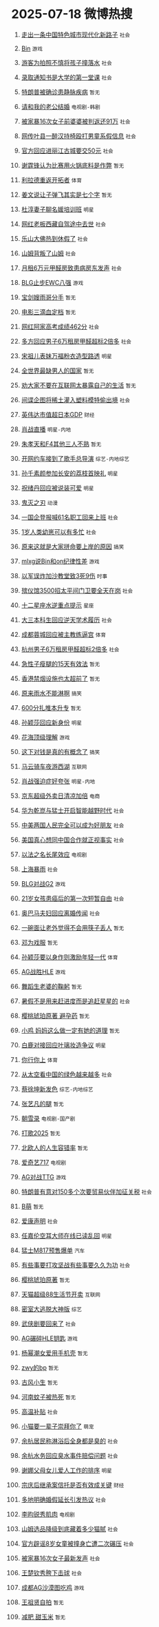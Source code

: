 # 2025-07-18 微博热搜 
1. [走出一条中国特色城市现代化新路子](https://m.weibo.cn/search?containerid=100103type%3D1%26t%3D10%26q%3D%23%E8%B5%B0%E5%87%BA%E4%B8%80%E6%9D%A1%E4%B8%AD%E5%9B%BD%E7%89%B9%E8%89%B2%E5%9F%8E%E5%B8%82%E7%8E%B0%E4%BB%A3%E5%8C%96%E6%96%B0%E8%B7%AF%E5%AD%90%23&stream_entry_id=51&isnewpage=1&extparam=seat%3D1%26cate%3D10103%26q%3D%2523%25E8%25B5%25B0%25E5%2587%25BA%25E4%25B8%2580%25E6%259D%25A1%25E4%25B8%25AD%25E5%259B%25BD%25E7%2589%25B9%25E8%2589%25B2%25E5%259F%258E%25E5%25B8%2582%25E7%258E%25B0%25E4%25BB%25A3%25E5%258C%2596%25E6%2596%25B0%25E8%25B7%25AF%25E5%25AD%2590%2523%26dgr%3D0%26pos%3D0%26stream_entry_id%3D51%26c_type%3D51%26filter_type%3Drealtimehot%26display_time%3D1752797992%26pre_seqid%3D17527979920880108649149) `社会` 

2. [Bin](https://m.weibo.cn/search?containerid=100103type%3D1%26t%3D10%26q%3DBin&stream_entry_id=31&isnewpage=1&extparam=seat%3D1%26q%3DBin%26flag%3D2%26pos%3D0%26c_type%3D31%26cate%3D5001%26band_rank%3D1%26filter_type%3Drealtimehot%26stream_entry_id%3D31%26realpos%3D1%26lcate%3D5001%26dgr%3D0%26display_time%3D1752797992%26pre_seqid%3D17527979920880108649149) `游戏` 

3. [游客为拍照不慎将孩子撞落水](https://m.weibo.cn/search?containerid=100103type%3D1%26t%3D10%26q%3D%23%E6%B8%B8%E5%AE%A2%E4%B8%BA%E6%8B%8D%E7%85%A7%E4%B8%8D%E6%85%8E%E5%B0%86%E5%AD%A9%E5%AD%90%E6%92%9E%E8%90%BD%E6%B0%B4%23&stream_entry_id=31&isnewpage=1&extparam=seat%3D1%26q%3D%2523%25E6%25B8%25B8%25E5%25AE%25A2%25E4%25B8%25BA%25E6%258B%258D%25E7%2585%25A7%25E4%25B8%258D%25E6%2585%258E%25E5%25B0%2586%25E5%25AD%25A9%25E5%25AD%2590%25E6%2592%259E%25E8%2590%25BD%25E6%25B0%25B4%2523%26flag%3D0%26pos%3D1%26c_type%3D31%26cate%3D5001%26band_rank%3D2%26filter_type%3Drealtimehot%26stream_entry_id%3D31%26realpos%3D2%26lcate%3D5001%26dgr%3D0%26display_time%3D1752797992%26pre_seqid%3D17527979920880108649149) `社会` 

4. [录取通知书是大学的第一堂课](https://m.weibo.cn/search?containerid=100103type%3D1%26t%3D10%26q%3D%23%E5%BD%95%E5%8F%96%E9%80%9A%E7%9F%A5%E4%B9%A6%E6%98%AF%E5%A4%A7%E5%AD%A6%E7%9A%84%E7%AC%AC%E4%B8%80%E5%A0%82%E8%AF%BE%23&stream_entry_id=31&isnewpage=1&extparam=seat%3D1%26q%3D%2523%25E5%25BD%2595%25E5%258F%2596%25E9%2580%259A%25E7%259F%25A5%25E4%25B9%25A6%25E6%2598%25AF%25E5%25A4%25A7%25E5%25AD%25A6%25E7%259A%2584%25E7%25AC%25AC%25E4%25B8%2580%25E5%25A0%2582%25E8%25AF%25BE%2523%26flag%3D0%26pos%3D2%26c_type%3D31%26cate%3D5001%26band_rank%3D3%26filter_type%3Drealtimehot%26stream_entry_id%3D31%26realpos%3D3%26lcate%3D5001%26dgr%3D0%26display_time%3D1752797992%26pre_seqid%3D17527979920880108649149) `社会` 

5. [特朗普被确诊患静脉疾病](https://m.weibo.cn/search?containerid=100103type%3D1%26t%3D10%26q%3D%23%E7%89%B9%E6%9C%97%E6%99%AE%E8%A2%AB%E7%A1%AE%E8%AF%8A%E6%82%A3%E9%9D%99%E8%84%89%E7%96%BE%E7%97%85%23&stream_entry_id=31&isnewpage=1&extparam=seat%3D1%26q%3D%2523%25E7%2589%25B9%25E6%259C%2597%25E6%2599%25AE%25E8%25A2%25AB%25E7%25A1%25AE%25E8%25AF%258A%25E6%2582%25A3%25E9%259D%2599%25E8%2584%2589%25E7%2596%25BE%25E7%2597%2585%2523%26flag%3D1%26pos%3D3%26c_type%3D31%26cate%3D5001%26band_rank%3D4%26filter_type%3Drealtimehot%26stream_entry_id%3D31%26realpos%3D4%26lcate%3D5001%26dgr%3D0%26display_time%3D1752797992%26pre_seqid%3D17527979920880108649149) `暂无` 

6. [请和我的老公结婚](https://m.weibo.cn/search?containerid=100103type%3D1%26t%3D10%26q%3D%E8%AF%B7%E5%92%8C%E6%88%91%E7%9A%84%E8%80%81%E5%85%AC%E7%BB%93%E5%A9%9A&stream_entry_id=31&isnewpage=1&extparam=seat%3D1%26q%3D%25E8%25AF%25B7%25E5%2592%258C%25E6%2588%2591%25E7%259A%2584%25E8%2580%2581%25E5%2585%25AC%25E7%25BB%2593%25E5%25A9%259A%26flag%3D1%26pos%3D4%26c_type%3D31%26cate%3D5001%26band_rank%3D5%26filter_type%3Drealtimehot%26stream_entry_id%3D31%26realpos%3D5%26lcate%3D5001%26dgr%3D0%26display_time%3D1752797992%26pre_seqid%3D17527979920880108649149) `电视剧-韩剧` 

7. [被家暴16次女子前婆婆被判返还91万](https://m.weibo.cn/search?containerid=100103type%3D1%26t%3D10%26q%3D%23%E8%A2%AB%E5%AE%B6%E6%9A%B416%E6%AC%A1%E5%A5%B3%E5%AD%90%E5%89%8D%E5%A9%86%E5%A9%86%E8%A2%AB%E5%88%A4%E8%BF%94%E8%BF%9891%E4%B8%87%23&stream_entry_id=31&isnewpage=1&extparam=seat%3D1%26q%3D%2523%25E8%25A2%25AB%25E5%25AE%25B6%25E6%259A%25B416%25E6%25AC%25A1%25E5%25A5%25B3%25E5%25AD%2590%25E5%2589%258D%25E5%25A9%2586%25E5%25A9%2586%25E8%25A2%25AB%25E5%2588%25A4%25E8%25BF%2594%25E8%25BF%259891%25E4%25B8%2587%2523%26flag%3D0%26pos%3D5%26c_type%3D31%26cate%3D5001%26band_rank%3D6%26filter_type%3Drealtimehot%26stream_entry_id%3D31%26realpos%3D6%26lcate%3D5001%26dgr%3D0%26display_time%3D1752797992%26pre_seqid%3D17527979920880108649149) `社会` 

8. [网传叶县一醉汉持椅殴打男童系假信息](https://m.weibo.cn/search?containerid=100103type%3D1%26t%3D10%26q%3D%23%E7%BD%91%E4%BC%A0%E5%8F%B6%E5%8E%BF%E4%B8%80%E9%86%89%E6%B1%89%E6%8C%81%E6%A4%85%E6%AE%B4%E6%89%93%E7%94%B7%E7%AB%A5%E7%B3%BB%E5%81%87%E4%BF%A1%E6%81%AF%23&stream_entry_id=31&isnewpage=1&extparam=seat%3D1%26q%3D%2523%25E7%25BD%2591%25E4%25BC%25A0%25E5%258F%25B6%25E5%258E%25BF%25E4%25B8%2580%25E9%2586%2589%25E6%25B1%2589%25E6%258C%2581%25E6%25A4%2585%25E6%25AE%25B4%25E6%2589%2593%25E7%2594%25B7%25E7%25AB%25A5%25E7%25B3%25BB%25E5%2581%2587%25E4%25BF%25A1%25E6%2581%25AF%2523%26dgr%3D0%26pos%3D6%26adid%3D293977%26c_type%3D31%26cate%3D5001%26band_rank%3D7%26stream_entry_id%3D31%26lcate%3D5001%26is_ad_pos%3D1%26filter_type%3Drealtimehot%26display_time%3D1752797992%26pre_seqid%3D17527979920880108649149) `社会` 

9. [官方回应进丽江古城要交50元](https://m.weibo.cn/search?containerid=100103type%3D1%26t%3D10%26q%3D%23%E5%AE%98%E6%96%B9%E5%9B%9E%E5%BA%94%E8%BF%9B%E4%B8%BD%E6%B1%9F%E5%8F%A4%E5%9F%8E%E8%A6%81%E4%BA%A450%E5%85%83%23&stream_entry_id=31&isnewpage=1&extparam=seat%3D1%26q%3D%2523%25E5%25AE%2598%25E6%2596%25B9%25E5%259B%259E%25E5%25BA%2594%25E8%25BF%259B%25E4%25B8%25BD%25E6%25B1%259F%25E5%258F%25A4%25E5%259F%258E%25E8%25A6%2581%25E4%25BA%25A450%25E5%2585%2583%2523%26flag%3D0%26pos%3D7%26c_type%3D31%26cate%3D5001%26band_rank%3D7%26filter_type%3Drealtimehot%26stream_entry_id%3D31%26realpos%3D7%26lcate%3D5001%26dgr%3D0%26display_time%3D1752797992%26pre_seqid%3D17527979920880108649149) `社会` 

10. [谢霆锋认为比赛用火锅底料是作弊](https://m.weibo.cn/search?containerid=100103type%3D1%26t%3D10%26q%3D%E8%B0%A2%E9%9C%86%E9%94%8B%E8%AE%A4%E4%B8%BA%E6%AF%94%E8%B5%9B%E7%94%A8%E7%81%AB%E9%94%85%E5%BA%95%E6%96%99%E6%98%AF%E4%BD%9C%E5%BC%8A&stream_entry_id=31&isnewpage=1&extparam=seat%3D1%26q%3D%25E8%25B0%25A2%25E9%259C%2586%25E9%2594%258B%25E8%25AE%25A4%25E4%25B8%25BA%25E6%25AF%2594%25E8%25B5%259B%25E7%2594%25A8%25E7%2581%25AB%25E9%2594%2585%25E5%25BA%2595%25E6%2596%2599%25E6%2598%25AF%25E4%25BD%259C%25E5%25BC%258A%26flag%3D0%26pos%3D8%26c_type%3D31%26cate%3D5001%26band_rank%3D8%26filter_type%3Drealtimehot%26stream_entry_id%3D31%26realpos%3D8%26lcate%3D5001%26dgr%3D0%26display_time%3D1752797992%26pre_seqid%3D17527979920880108649149) `暂无` 

11. [利拉德重返开拓者](https://m.weibo.cn/search?containerid=100103type%3D1%26t%3D10%26q%3D%23%E5%88%A9%E6%8B%89%E5%BE%B7%E9%87%8D%E8%BF%94%E5%BC%80%E6%8B%93%E8%80%85%23&stream_entry_id=31&isnewpage=1&extparam=seat%3D1%26q%3D%2523%25E5%2588%25A9%25E6%258B%2589%25E5%25BE%25B7%25E9%2587%258D%25E8%25BF%2594%25E5%25BC%2580%25E6%258B%2593%25E8%2580%2585%2523%26flag%3D1%26pos%3D9%26c_type%3D31%26cate%3D5001%26band_rank%3D9%26filter_type%3Drealtimehot%26stream_entry_id%3D31%26realpos%3D9%26lcate%3D5001%26dgr%3D0%26display_time%3D1752797992%26pre_seqid%3D17527979920880108649149) `体育` 

12. [姜文说让子弹飞其实是七个字](https://m.weibo.cn/search?containerid=100103type%3D1%26t%3D10%26q%3D%E5%A7%9C%E6%96%87%E8%AF%B4%E8%AE%A9%E5%AD%90%E5%BC%B9%E9%A3%9E%E5%85%B6%E5%AE%9E%E6%98%AF%E4%B8%83%E4%B8%AA%E5%AD%97&stream_entry_id=31&isnewpage=1&extparam=seat%3D1%26q%3D%25E5%25A7%259C%25E6%2596%2587%25E8%25AF%25B4%25E8%25AE%25A9%25E5%25AD%2590%25E5%25BC%25B9%25E9%25A3%259E%25E5%2585%25B6%25E5%25AE%259E%25E6%2598%25AF%25E4%25B8%2583%25E4%25B8%25AA%25E5%25AD%2597%26flag%3D1%26pos%3D10%26c_type%3D31%26cate%3D5001%26band_rank%3D10%26filter_type%3Drealtimehot%26stream_entry_id%3D31%26realpos%3D10%26lcate%3D5001%26dgr%3D0%26display_time%3D1752797992%26pre_seqid%3D17527979920880108649149) `暂无` 

13. [杜淳妻子聊名媛培训班](https://m.weibo.cn/search?containerid=100103type%3D1%26t%3D10%26q%3D%23%E6%9D%9C%E6%B7%B3%E5%A6%BB%E5%AD%90%E8%81%8A%E5%90%8D%E5%AA%9B%E5%9F%B9%E8%AE%AD%E7%8F%AD%23&stream_entry_id=31&isnewpage=1&extparam=seat%3D1%26q%3D%2523%25E6%259D%259C%25E6%25B7%25B3%25E5%25A6%25BB%25E5%25AD%2590%25E8%2581%258A%25E5%2590%258D%25E5%25AA%259B%25E5%259F%25B9%25E8%25AE%25AD%25E7%258F%25AD%2523%26flag%3D1%26pos%3D11%26c_type%3D31%26cate%3D5001%26band_rank%3D11%26filter_type%3Drealtimehot%26stream_entry_id%3D31%26realpos%3D11%26lcate%3D5001%26dgr%3D0%26display_time%3D1752797992%26pre_seqid%3D17527979920880108649149) `明星` 

14. [网红老板西藏自驾途中去世](https://m.weibo.cn/search?containerid=100103type%3D1%26t%3D10%26q%3D%23%E7%BD%91%E7%BA%A2%E8%80%81%E6%9D%BF%E8%A5%BF%E8%97%8F%E8%87%AA%E9%A9%BE%E9%80%94%E4%B8%AD%E5%8E%BB%E4%B8%96%23&stream_entry_id=31&isnewpage=1&extparam=seat%3D1%26q%3D%2523%25E7%25BD%2591%25E7%25BA%25A2%25E8%2580%2581%25E6%259D%25BF%25E8%25A5%25BF%25E8%2597%258F%25E8%2587%25AA%25E9%25A9%25BE%25E9%2580%2594%25E4%25B8%25AD%25E5%258E%25BB%25E4%25B8%2596%2523%26flag%3D0%26pos%3D12%26c_type%3D31%26cate%3D5001%26band_rank%3D12%26filter_type%3Drealtimehot%26stream_entry_id%3D31%26realpos%3D12%26lcate%3D5001%26dgr%3D0%26display_time%3D1752797992%26pre_seqid%3D17527979920880108649149) `社会` 

15. [乐山大佛热到休假了](https://m.weibo.cn/search?containerid=100103type%3D1%26t%3D10%26q%3D%23%E4%B9%90%E5%B1%B1%E5%A4%A7%E4%BD%9B%E7%83%AD%E5%88%B0%E4%BC%91%E5%81%87%E4%BA%86%23&stream_entry_id=31&isnewpage=1&extparam=seat%3D1%26q%3D%2523%25E4%25B9%2590%25E5%25B1%25B1%25E5%25A4%25A7%25E4%25BD%259B%25E7%2583%25AD%25E5%2588%25B0%25E4%25BC%2591%25E5%2581%2587%25E4%25BA%2586%2523%26flag%3D0%26pos%3D13%26c_type%3D31%26cate%3D5001%26band_rank%3D13%26filter_type%3Drealtimehot%26stream_entry_id%3D31%26realpos%3D13%26lcate%3D5001%26dgr%3D0%26display_time%3D1752797992%26pre_seqid%3D17527979920880108649149) `社会` 

16. [山姆背叛了山姆](https://m.weibo.cn/search?containerid=100103type%3D1%26t%3D10%26q%3D%23%E5%B1%B1%E5%A7%86%E8%83%8C%E5%8F%9B%E4%BA%86%E5%B1%B1%E5%A7%86%23&stream_entry_id=31&isnewpage=1&extparam=seat%3D1%26q%3D%2523%25E5%25B1%25B1%25E5%25A7%2586%25E8%2583%258C%25E5%258F%259B%25E4%25BA%2586%25E5%25B1%25B1%25E5%25A7%2586%2523%26flag%3D0%26pos%3D14%26c_type%3D31%26cate%3D5001%26band_rank%3D14%26filter_type%3Drealtimehot%26stream_entry_id%3D31%26realpos%3D14%26lcate%3D5001%26dgr%3D0%26display_time%3D1752797992%26pre_seqid%3D17527979920880108649149) `社会` 

17. [月租6万元甲醛房致患病房东发声](https://m.weibo.cn/search?containerid=100103type%3D1%26t%3D10%26q%3D%23%E6%9C%88%E7%A7%9F6%E4%B8%87%E5%85%83%E7%94%B2%E9%86%9B%E6%88%BF%E8%87%B4%E6%82%A3%E7%97%85%E6%88%BF%E4%B8%9C%E5%8F%91%E5%A3%B0%23&stream_entry_id=31&isnewpage=1&extparam=seat%3D1%26q%3D%2523%25E6%259C%2588%25E7%25A7%259F6%25E4%25B8%2587%25E5%2585%2583%25E7%2594%25B2%25E9%2586%259B%25E6%2588%25BF%25E8%2587%25B4%25E6%2582%25A3%25E7%2597%2585%25E6%2588%25BF%25E4%25B8%259C%25E5%258F%2591%25E5%25A3%25B0%2523%26flag%3D1%26pos%3D15%26c_type%3D31%26cate%3D5001%26band_rank%3D15%26filter_type%3Drealtimehot%26stream_entry_id%3D31%26realpos%3D15%26lcate%3D5001%26dgr%3D0%26display_time%3D1752797992%26pre_seqid%3D17527979920880108649149) `社会` 

18. [BLG止步EWC八强](https://m.weibo.cn/search?containerid=100103type%3D1%26t%3D10%26q%3D%23BLG%E6%AD%A2%E6%AD%A5EWC%E5%85%AB%E5%BC%BA%23&stream_entry_id=31&isnewpage=1&extparam=seat%3D1%26q%3D%2523BLG%25E6%25AD%25A2%25E6%25AD%25A5EWC%25E5%2585%25AB%25E5%25BC%25BA%2523%26flag%3D1%26pos%3D16%26c_type%3D31%26cate%3D5001%26band_rank%3D16%26filter_type%3Drealtimehot%26stream_entry_id%3D31%26realpos%3D16%26lcate%3D5001%26dgr%3D0%26display_time%3D1752797992%26pre_seqid%3D17527979920880108649149) `游戏` 

19. [宝剑嫂雨哥分手](https://m.weibo.cn/search?containerid=100103type%3D1%26t%3D10%26q%3D%E5%AE%9D%E5%89%91%E5%AB%82%E9%9B%A8%E5%93%A5%E5%88%86%E6%89%8B&stream_entry_id=31&isnewpage=1&extparam=seat%3D1%26q%3D%25E5%25AE%259D%25E5%2589%2591%25E5%25AB%2582%25E9%259B%25A8%25E5%2593%25A5%25E5%2588%2586%25E6%2589%258B%26flag%3D0%26pos%3D17%26c_type%3D31%26cate%3D5001%26band_rank%3D17%26filter_type%3Drealtimehot%26stream_entry_id%3D31%26realpos%3D17%26lcate%3D5001%26dgr%3D0%26display_time%3D1752797992%26pre_seqid%3D17527979920880108649149) `暂无` 

20. [电影三滴血定档](https://m.weibo.cn/search?containerid=100103type%3D1%26t%3D10%26q%3D%23%E7%94%B5%E5%BD%B1%E4%B8%89%E6%BB%B4%E8%A1%80%E5%AE%9A%E6%A1%A3%23&stream_entry_id=31&isnewpage=1&extparam=seat%3D1%26q%3D%2523%25E7%2594%25B5%25E5%25BD%25B1%25E4%25B8%2589%25E6%25BB%25B4%25E8%25A1%2580%25E5%25AE%259A%25E6%25A1%25A3%2523%26flag%3D1%26pos%3D18%26c_type%3D31%26cate%3D5001%26band_rank%3D18%26filter_type%3Drealtimehot%26stream_entry_id%3D31%26realpos%3D18%26lcate%3D5001%26dgr%3D0%26display_time%3D1752797992%26pre_seqid%3D17527979920880108649149) `暂无` 

21. [网红阿家高考成绩462分](https://m.weibo.cn/search?containerid=100103type%3D1%26t%3D10%26q%3D%23%E7%BD%91%E7%BA%A2%E9%98%BF%E5%AE%B6%E9%AB%98%E8%80%83%E6%88%90%E7%BB%A9462%E5%88%86%23&stream_entry_id=31&isnewpage=1&extparam=seat%3D1%26q%3D%2523%25E7%25BD%2591%25E7%25BA%25A2%25E9%2598%25BF%25E5%25AE%25B6%25E9%25AB%2598%25E8%2580%2583%25E6%2588%2590%25E7%25BB%25A9462%25E5%2588%2586%2523%26flag%3D0%26pos%3D19%26c_type%3D31%26cate%3D5001%26band_rank%3D19%26filter_type%3Drealtimehot%26stream_entry_id%3D31%26realpos%3D19%26lcate%3D5001%26dgr%3D0%26display_time%3D1752797992%26pre_seqid%3D17527979920880108649149) `社会` 

22. [多方回应男子6万租房甲醛超标2倍多](https://m.weibo.cn/search?containerid=100103type%3D1%26t%3D10%26q%3D%23%E5%A4%9A%E6%96%B9%E5%9B%9E%E5%BA%94%E7%94%B7%E5%AD%906%E4%B8%87%E7%A7%9F%E6%88%BF%E7%94%B2%E9%86%9B%E8%B6%85%E6%A0%872%E5%80%8D%E5%A4%9A%23&stream_entry_id=31&isnewpage=1&extparam=seat%3D1%26q%3D%2523%25E5%25A4%259A%25E6%2596%25B9%25E5%259B%259E%25E5%25BA%2594%25E7%2594%25B7%25E5%25AD%25906%25E4%25B8%2587%25E7%25A7%259F%25E6%2588%25BF%25E7%2594%25B2%25E9%2586%259B%25E8%25B6%2585%25E6%25A0%25872%25E5%2580%258D%25E5%25A4%259A%2523%26flag%3D1%26pos%3D20%26c_type%3D31%26cate%3D5001%26band_rank%3D20%26filter_type%3Drealtimehot%26stream_entry_id%3D31%26realpos%3D20%26lcate%3D5001%26dgr%3D0%26display_time%3D1752797992%26pre_seqid%3D17527979920880108649149) `社会` 

23. [宋祖儿表妹万福粉衣造型路透](https://m.weibo.cn/search?containerid=100103type%3D1%26t%3D10%26q%3D%23%E5%AE%8B%E7%A5%96%E5%84%BF%E8%A1%A8%E5%A6%B9%E4%B8%87%E7%A6%8F%E7%B2%89%E8%A1%A3%E9%80%A0%E5%9E%8B%E8%B7%AF%E9%80%8F%23&stream_entry_id=31&isnewpage=1&extparam=seat%3D1%26q%3D%2523%25E5%25AE%258B%25E7%25A5%2596%25E5%2584%25BF%25E8%25A1%25A8%25E5%25A6%25B9%25E4%25B8%2587%25E7%25A6%258F%25E7%25B2%2589%25E8%25A1%25A3%25E9%2580%25A0%25E5%259E%258B%25E8%25B7%25AF%25E9%2580%258F%2523%26flag%3D1%26pos%3D21%26c_type%3D31%26cate%3D5001%26band_rank%3D21%26filter_type%3Drealtimehot%26stream_entry_id%3D31%26realpos%3D21%26lcate%3D5001%26dgr%3D0%26display_time%3D1752797992%26pre_seqid%3D17527979920880108649149) `明星` 

24. [全世界最缺男人的国家](https://m.weibo.cn/search?containerid=100103type%3D1%26t%3D10%26q%3D%E5%85%A8%E4%B8%96%E7%95%8C%E6%9C%80%E7%BC%BA%E7%94%B7%E4%BA%BA%E7%9A%84%E5%9B%BD%E5%AE%B6&stream_entry_id=31&isnewpage=1&extparam=seat%3D1%26q%3D%25E5%2585%25A8%25E4%25B8%2596%25E7%2595%258C%25E6%259C%2580%25E7%25BC%25BA%25E7%2594%25B7%25E4%25BA%25BA%25E7%259A%2584%25E5%259B%25BD%25E5%25AE%25B6%26flag%3D1%26pos%3D22%26c_type%3D31%26cate%3D5001%26band_rank%3D22%26filter_type%3Drealtimehot%26stream_entry_id%3D31%26realpos%3D22%26lcate%3D5001%26dgr%3D0%26display_time%3D1752797992%26pre_seqid%3D17527979920880108649149) `暂无` 

25. [劝大家不要在互联网太暴露自己的生活](https://m.weibo.cn/search?containerid=100103type%3D1%26t%3D10%26q%3D%E5%8A%9D%E5%A4%A7%E5%AE%B6%E4%B8%8D%E8%A6%81%E5%9C%A8%E4%BA%92%E8%81%94%E7%BD%91%E5%A4%AA%E6%9A%B4%E9%9C%B2%E8%87%AA%E5%B7%B1%E7%9A%84%E7%94%9F%E6%B4%BB&stream_entry_id=31&isnewpage=1&extparam=seat%3D1%26q%3D%25E5%258A%259D%25E5%25A4%25A7%25E5%25AE%25B6%25E4%25B8%258D%25E8%25A6%2581%25E5%259C%25A8%25E4%25BA%2592%25E8%2581%2594%25E7%25BD%2591%25E5%25A4%25AA%25E6%259A%25B4%25E9%259C%25B2%25E8%2587%25AA%25E5%25B7%25B1%25E7%259A%2584%25E7%2594%259F%25E6%25B4%25BB%26flag%3D1%26pos%3D23%26c_type%3D31%26cate%3D5001%26band_rank%3D23%26filter_type%3Drealtimehot%26stream_entry_id%3D31%26realpos%3D23%26lcate%3D5001%26dgr%3D0%26display_time%3D1752797992%26pre_seqid%3D17527979920880108649149) `暂无` 

26. [间谍企图将稀土灌入塑料模特偷出境](https://m.weibo.cn/search?containerid=100103type%3D1%26t%3D10%26q%3D%23%E9%97%B4%E8%B0%8D%E4%BC%81%E5%9B%BE%E5%B0%86%E7%A8%80%E5%9C%9F%E7%81%8C%E5%85%A5%E5%A1%91%E6%96%99%E6%A8%A1%E7%89%B9%E5%81%B7%E5%87%BA%E5%A2%83%23&stream_entry_id=31&isnewpage=1&extparam=seat%3D1%26q%3D%2523%25E9%2597%25B4%25E8%25B0%258D%25E4%25BC%2581%25E5%259B%25BE%25E5%25B0%2586%25E7%25A8%2580%25E5%259C%259F%25E7%2581%258C%25E5%2585%25A5%25E5%25A1%2591%25E6%2596%2599%25E6%25A8%25A1%25E7%2589%25B9%25E5%2581%25B7%25E5%2587%25BA%25E5%25A2%2583%2523%26flag%3D1%26pos%3D24%26c_type%3D31%26cate%3D5001%26band_rank%3D24%26filter_type%3Drealtimehot%26stream_entry_id%3D31%26realpos%3D24%26lcate%3D5001%26dgr%3D0%26display_time%3D1752797992%26pre_seqid%3D17527979920880108649149) `社会` 

27. [英伟达市值超日本GDP](https://m.weibo.cn/search?containerid=100103type%3D1%26t%3D10%26q%3D%23%E8%8B%B1%E4%BC%9F%E8%BE%BE%E5%B8%82%E5%80%BC%E8%B6%85%E6%97%A5%E6%9C%ACGDP%23&stream_entry_id=31&isnewpage=1&extparam=seat%3D1%26q%3D%2523%25E8%258B%25B1%25E4%25BC%259F%25E8%25BE%25BE%25E5%25B8%2582%25E5%2580%25BC%25E8%25B6%2585%25E6%2597%25A5%25E6%259C%25ACGDP%2523%26flag%3D1%26pos%3D25%26c_type%3D31%26cate%3D5001%26band_rank%3D25%26filter_type%3Drealtimehot%26stream_entry_id%3D31%26realpos%3D25%26lcate%3D5001%26dgr%3D0%26display_time%3D1752797992%26pre_seqid%3D17527979920880108649149) `财经` 

28. [肖战直播](https://m.weibo.cn/search?containerid=100103type%3D1%26t%3D10%26q%3D%E8%82%96%E6%88%98%E7%9B%B4%E6%92%AD&stream_entry_id=31&isnewpage=1&extparam=seat%3D1%26q%3D%25E8%2582%2596%25E6%2588%2598%25E7%259B%25B4%25E6%2592%25AD%26flag%3D0%26pos%3D26%26c_type%3D31%26cate%3D5001%26band_rank%3D26%26filter_type%3Drealtimehot%26stream_entry_id%3D31%26realpos%3D26%26lcate%3D5001%26dgr%3D0%26display_time%3D1752797992%26pre_seqid%3D17527979920880108649149) `明星-内地` 

29. [朱孝天和F4其他三人不熟](https://m.weibo.cn/search?containerid=100103type%3D1%26t%3D10%26q%3D%E6%9C%B1%E5%AD%9D%E5%A4%A9%E5%92%8CF4%E5%85%B6%E4%BB%96%E4%B8%89%E4%BA%BA%E4%B8%8D%E7%86%9F&stream_entry_id=31&isnewpage=1&extparam=seat%3D1%26q%3D%25E6%259C%25B1%25E5%25AD%259D%25E5%25A4%25A9%25E5%2592%258CF4%25E5%2585%25B6%25E4%25BB%2596%25E4%25B8%2589%25E4%25BA%25BA%25E4%25B8%258D%25E7%2586%259F%26flag%3D0%26pos%3D27%26c_type%3D31%26cate%3D5001%26band_rank%3D27%26filter_type%3Drealtimehot%26stream_entry_id%3D31%26realpos%3D27%26lcate%3D5001%26dgr%3D0%26display_time%3D1752797992%26pre_seqid%3D17527979920880108649149) `暂无` 

30. [开网约车接到了歌手总导演](https://m.weibo.cn/search?containerid=100103type%3D1%26t%3D10%26q%3D%E5%BC%80%E7%BD%91%E7%BA%A6%E8%BD%A6%E6%8E%A5%E5%88%B0%E4%BA%86%E6%AD%8C%E6%89%8B%E6%80%BB%E5%AF%BC%E6%BC%94&stream_entry_id=31&isnewpage=1&extparam=seat%3D1%26q%3D%25E5%25BC%2580%25E7%25BD%2591%25E7%25BA%25A6%25E8%25BD%25A6%25E6%258E%25A5%25E5%2588%25B0%25E4%25BA%2586%25E6%25AD%258C%25E6%2589%258B%25E6%2580%25BB%25E5%25AF%25BC%25E6%25BC%2594%26flag%3D0%26pos%3D28%26c_type%3D31%26cate%3D5001%26band_rank%3D28%26filter_type%3Drealtimehot%26stream_entry_id%3D31%26realpos%3D28%26lcate%3D5001%26dgr%3D0%26display_time%3D1752797992%26pre_seqid%3D17527979920880108649149) `综艺-内地综艺` 

31. [孙千素颜参加长安的荔枝首映礼](https://m.weibo.cn/search?containerid=100103type%3D1%26t%3D10%26q%3D%23%E5%AD%99%E5%8D%83%E7%B4%A0%E9%A2%9C%E5%8F%82%E5%8A%A0%E9%95%BF%E5%AE%89%E7%9A%84%E8%8D%94%E6%9E%9D%E9%A6%96%E6%98%A0%E7%A4%BC%23&stream_entry_id=31&isnewpage=1&extparam=seat%3D1%26q%3D%2523%25E5%25AD%2599%25E5%258D%2583%25E7%25B4%25A0%25E9%25A2%259C%25E5%258F%2582%25E5%258A%25A0%25E9%2595%25BF%25E5%25AE%2589%25E7%259A%2584%25E8%258D%2594%25E6%259E%259D%25E9%25A6%2596%25E6%2598%25A0%25E7%25A4%25BC%2523%26flag%3D1%26pos%3D29%26c_type%3D31%26cate%3D5001%26band_rank%3D29%26filter_type%3Drealtimehot%26stream_entry_id%3D31%26realpos%3D29%26lcate%3D5001%26dgr%3D0%26display_time%3D1752797992%26pre_seqid%3D17527979920880108649149) `明星` 

32. [祝绪丹回应被说装可爱](https://m.weibo.cn/search?containerid=100103type%3D1%26t%3D10%26q%3D%E7%A5%9D%E7%BB%AA%E4%B8%B9%E5%9B%9E%E5%BA%94%E8%A2%AB%E8%AF%B4%E8%A3%85%E5%8F%AF%E7%88%B1&stream_entry_id=31&isnewpage=1&extparam=seat%3D1%26q%3D%25E7%25A5%259D%25E7%25BB%25AA%25E4%25B8%25B9%25E5%259B%259E%25E5%25BA%2594%25E8%25A2%25AB%25E8%25AF%25B4%25E8%25A3%2585%25E5%258F%25AF%25E7%2588%25B1%26flag%3D0%26pos%3D30%26c_type%3D31%26cate%3D5001%26band_rank%3D30%26filter_type%3Drealtimehot%26stream_entry_id%3D31%26realpos%3D30%26lcate%3D5001%26dgr%3D0%26display_time%3D1752797992%26pre_seqid%3D17527979920880108649149) `明星` 

33. [鬼灭之刃](https://m.weibo.cn/search?containerid=100103type%3D1%26t%3D10%26q%3D%E9%AC%BC%E7%81%AD%E4%B9%8B%E5%88%83&stream_entry_id=31&isnewpage=1&extparam=seat%3D1%26q%3D%25E9%25AC%25BC%25E7%2581%25AD%25E4%25B9%258B%25E5%2588%2583%26flag%3D1%26pos%3D31%26c_type%3D31%26cate%3D5001%26band_rank%3D31%26filter_type%3Drealtimehot%26stream_entry_id%3D31%26realpos%3D31%26lcate%3D5001%26dgr%3D0%26display_time%3D1752797992%26pre_seqid%3D17527979920880108649149) `动漫` 

34. [一国企登报喊61名职工回来上班](https://m.weibo.cn/search?containerid=100103type%3D1%26t%3D10%26q%3D%23%E4%B8%80%E5%9B%BD%E4%BC%81%E7%99%BB%E6%8A%A5%E5%96%8A61%E5%90%8D%E8%81%8C%E5%B7%A5%E5%9B%9E%E6%9D%A5%E4%B8%8A%E7%8F%AD%23&stream_entry_id=31&isnewpage=1&extparam=seat%3D1%26q%3D%2523%25E4%25B8%2580%25E5%259B%25BD%25E4%25BC%2581%25E7%2599%25BB%25E6%258A%25A5%25E5%2596%258A61%25E5%2590%258D%25E8%2581%258C%25E5%25B7%25A5%25E5%259B%259E%25E6%259D%25A5%25E4%25B8%258A%25E7%258F%25AD%2523%26flag%3D0%26pos%3D32%26c_type%3D31%26cate%3D5001%26band_rank%3D32%26filter_type%3Drealtimehot%26stream_entry_id%3D31%26realpos%3D32%26lcate%3D5001%26dgr%3D0%26display_time%3D1752797992%26pre_seqid%3D17527979920880108649149) `社会` 

35. [1岁人类幼崽可以有多忙](https://m.weibo.cn/search?containerid=100103type%3D1%26t%3D10%26q%3D%231%E5%B2%81%E4%BA%BA%E7%B1%BB%E5%B9%BC%E5%B4%BD%E5%8F%AF%E4%BB%A5%E6%9C%89%E5%A4%9A%E5%BF%99%23&stream_entry_id=31&isnewpage=1&extparam=seat%3D1%26q%3D%25231%25E5%25B2%2581%25E4%25BA%25BA%25E7%25B1%25BB%25E5%25B9%25BC%25E5%25B4%25BD%25E5%258F%25AF%25E4%25BB%25A5%25E6%259C%2589%25E5%25A4%259A%25E5%25BF%2599%2523%26flag%3D1%26pos%3D33%26c_type%3D31%26cate%3D5001%26band_rank%3D33%26filter_type%3Drealtimehot%26stream_entry_id%3D31%26realpos%3D33%26lcate%3D5001%26dgr%3D0%26display_time%3D1752797992%26pre_seqid%3D17527979920880108649149) `社会` 

36. [原来这就是大家拼命要上岸的原因](https://m.weibo.cn/search?containerid=100103type%3D1%26t%3D10%26q%3D%E5%8E%9F%E6%9D%A5%E8%BF%99%E5%B0%B1%E6%98%AF%E5%A4%A7%E5%AE%B6%E6%8B%BC%E5%91%BD%E8%A6%81%E4%B8%8A%E5%B2%B8%E7%9A%84%E5%8E%9F%E5%9B%A0&stream_entry_id=31&isnewpage=1&extparam=seat%3D1%26q%3D%25E5%258E%259F%25E6%259D%25A5%25E8%25BF%2599%25E5%25B0%25B1%25E6%2598%25AF%25E5%25A4%25A7%25E5%25AE%25B6%25E6%258B%25BC%25E5%2591%25BD%25E8%25A6%2581%25E4%25B8%258A%25E5%25B2%25B8%25E7%259A%2584%25E5%258E%259F%25E5%259B%25A0%26flag%3D1%26pos%3D34%26c_type%3D31%26cate%3D5001%26band_rank%3D34%26filter_type%3Drealtimehot%26stream_entry_id%3D31%26realpos%3D34%26lcate%3D5001%26dgr%3D0%26display_time%3D1752797992%26pre_seqid%3D17527979920880108649149) `搞笑` 

37. [mlxg说Bin和on纪律性差](https://m.weibo.cn/search?containerid=100103type%3D1%26t%3D10%26q%3D%23mlxg%E8%AF%B4Bin%E5%92%8Con%E7%BA%AA%E5%BE%8B%E6%80%A7%E5%B7%AE%23&stream_entry_id=31&isnewpage=1&extparam=seat%3D1%26q%3D%2523mlxg%25E8%25AF%25B4Bin%25E5%2592%258Con%25E7%25BA%25AA%25E5%25BE%258B%25E6%2580%25A7%25E5%25B7%25AE%2523%26flag%3D1%26pos%3D35%26c_type%3D31%26cate%3D5001%26band_rank%3D35%26filter_type%3Drealtimehot%26stream_entry_id%3D31%26realpos%3D35%26lcate%3D5001%26dgr%3D0%26display_time%3D1752797992%26pre_seqid%3D17527979920880108649149) `游戏` 

38. [以军误炸加沙教堂致3死9伤](https://m.weibo.cn/search?containerid=100103type%3D1%26t%3D10%26q%3D%23%E4%BB%A5%E5%86%9B%E8%AF%AF%E7%82%B8%E5%8A%A0%E6%B2%99%E6%95%99%E5%A0%82%E8%87%B43%E6%AD%BB9%E4%BC%A4%23&stream_entry_id=31&isnewpage=1&extparam=seat%3D1%26q%3D%2523%25E4%25BB%25A5%25E5%2586%259B%25E8%25AF%25AF%25E7%2582%25B8%25E5%258A%25A0%25E6%25B2%2599%25E6%2595%2599%25E5%25A0%2582%25E8%2587%25B43%25E6%25AD%25BB9%25E4%25BC%25A4%2523%26flag%3D1%26pos%3D36%26c_type%3D31%26cate%3D5001%26band_rank%3D36%26filter_type%3Drealtimehot%26stream_entry_id%3D31%26realpos%3D36%26lcate%3D5001%26dgr%3D0%26display_time%3D1752797992%26pre_seqid%3D17527979920880108649149) `时事` 

39. [殡仪馆3500招太平间门卫要全天在岗](https://m.weibo.cn/search?containerid=100103type%3D1%26t%3D10%26q%3D%23%E6%AE%A1%E4%BB%AA%E9%A6%863500%E6%8B%9B%E5%A4%AA%E5%B9%B3%E9%97%B4%E9%97%A8%E5%8D%AB%E8%A6%81%E5%85%A8%E5%A4%A9%E5%9C%A8%E5%B2%97%23&stream_entry_id=31&isnewpage=1&extparam=seat%3D1%26q%3D%2523%25E6%25AE%25A1%25E4%25BB%25AA%25E9%25A6%25863500%25E6%258B%259B%25E5%25A4%25AA%25E5%25B9%25B3%25E9%2597%25B4%25E9%2597%25A8%25E5%258D%25AB%25E8%25A6%2581%25E5%2585%25A8%25E5%25A4%25A9%25E5%259C%25A8%25E5%25B2%2597%2523%26flag%3D0%26pos%3D37%26c_type%3D31%26cate%3D5001%26band_rank%3D37%26filter_type%3Drealtimehot%26stream_entry_id%3D31%26realpos%3D37%26lcate%3D5001%26dgr%3D0%26display_time%3D1752797992%26pre_seqid%3D17527979920880108649149) `社会` 

40. [十二星座水逆重点提示](https://m.weibo.cn/search?containerid=100103type%3D1%26t%3D10%26q%3D%23%E5%8D%81%E4%BA%8C%E6%98%9F%E5%BA%A7%E6%B0%B4%E9%80%86%E9%87%8D%E7%82%B9%E6%8F%90%E7%A4%BA%23&stream_entry_id=31&isnewpage=1&extparam=seat%3D1%26q%3D%2523%25E5%258D%2581%25E4%25BA%258C%25E6%2598%259F%25E5%25BA%25A7%25E6%25B0%25B4%25E9%2580%2586%25E9%2587%258D%25E7%2582%25B9%25E6%258F%2590%25E7%25A4%25BA%2523%26flag%3D1%26pos%3D38%26c_type%3D31%26cate%3D5001%26band_rank%3D38%26filter_type%3Drealtimehot%26stream_entry_id%3D31%26realpos%3D38%26lcate%3D5001%26dgr%3D0%26display_time%3D1752797992%26pre_seqid%3D17527979920880108649149) `星座` 

41. [大三本科生回应逆天学术履历](https://m.weibo.cn/search?containerid=100103type%3D1%26t%3D10%26q%3D%23%E5%A4%A7%E4%B8%89%E6%9C%AC%E7%A7%91%E7%94%9F%E5%9B%9E%E5%BA%94%E9%80%86%E5%A4%A9%E5%AD%A6%E6%9C%AF%E5%B1%A5%E5%8E%86%23&stream_entry_id=31&isnewpage=1&extparam=seat%3D1%26q%3D%2523%25E5%25A4%25A7%25E4%25B8%2589%25E6%259C%25AC%25E7%25A7%2591%25E7%2594%259F%25E5%259B%259E%25E5%25BA%2594%25E9%2580%2586%25E5%25A4%25A9%25E5%25AD%25A6%25E6%259C%25AF%25E5%25B1%25A5%25E5%258E%2586%2523%26flag%3D0%26pos%3D39%26c_type%3D31%26cate%3D5001%26band_rank%3D39%26filter_type%3Drealtimehot%26stream_entry_id%3D31%26realpos%3D39%26lcate%3D5001%26dgr%3D0%26display_time%3D1752797992%26pre_seqid%3D17527979920880108649149) `社会` 

42. [成都蓉城回应被主教练逼宫](https://m.weibo.cn/search?containerid=100103type%3D1%26t%3D10%26q%3D%23%E6%88%90%E9%83%BD%E8%93%89%E5%9F%8E%E5%9B%9E%E5%BA%94%E8%A2%AB%E4%B8%BB%E6%95%99%E7%BB%83%E9%80%BC%E5%AE%AB%23&stream_entry_id=31&isnewpage=1&extparam=seat%3D1%26q%3D%2523%25E6%2588%2590%25E9%2583%25BD%25E8%2593%2589%25E5%259F%258E%25E5%259B%259E%25E5%25BA%2594%25E8%25A2%25AB%25E4%25B8%25BB%25E6%2595%2599%25E7%25BB%2583%25E9%2580%25BC%25E5%25AE%25AB%2523%26flag%3D1%26pos%3D40%26c_type%3D31%26cate%3D5001%26band_rank%3D40%26filter_type%3Drealtimehot%26stream_entry_id%3D31%26realpos%3D40%26lcate%3D5001%26dgr%3D0%26display_time%3D1752797992%26pre_seqid%3D17527979920880108649149) `体育` 

43. [杭州男子6万租房甲醛超标2倍多](https://m.weibo.cn/search?containerid=100103type%3D1%26t%3D10%26q%3D%23%E6%9D%AD%E5%B7%9E%E7%94%B7%E5%AD%906%E4%B8%87%E7%A7%9F%E6%88%BF%E7%94%B2%E9%86%9B%E8%B6%85%E6%A0%872%E5%80%8D%E5%A4%9A%23&stream_entry_id=31&isnewpage=1&extparam=seat%3D1%26q%3D%2523%25E6%259D%25AD%25E5%25B7%259E%25E7%2594%25B7%25E5%25AD%25906%25E4%25B8%2587%25E7%25A7%259F%25E6%2588%25BF%25E7%2594%25B2%25E9%2586%259B%25E8%25B6%2585%25E6%25A0%25872%25E5%2580%258D%25E5%25A4%259A%2523%26flag%3D0%26pos%3D41%26c_type%3D31%26cate%3D5001%26band_rank%3D41%26filter_type%3Drealtimehot%26stream_entry_id%3D31%26realpos%3D41%26lcate%3D5001%26dgr%3D0%26display_time%3D1752797992%26pre_seqid%3D17527979920880108649149) `社会` 

44. [急性子瘦腿的15天有效法](https://m.weibo.cn/search?containerid=100103type%3D1%26t%3D10%26q%3D%E6%80%A5%E6%80%A7%E5%AD%90%E7%98%A6%E8%85%BF%E7%9A%8415%E5%A4%A9%E6%9C%89%E6%95%88%E6%B3%95&stream_entry_id=31&isnewpage=1&extparam=seat%3D1%26q%3D%25E6%2580%25A5%25E6%2580%25A7%25E5%25AD%2590%25E7%2598%25A6%25E8%2585%25BF%25E7%259A%258415%25E5%25A4%25A9%25E6%259C%2589%25E6%2595%2588%25E6%25B3%2595%26flag%3D1%26pos%3D42%26c_type%3D31%26cate%3D5001%26band_rank%3D42%26filter_type%3Drealtimehot%26stream_entry_id%3D31%26realpos%3D42%26lcate%3D5001%26dgr%3D0%26display_time%3D1752797992%26pre_seqid%3D17527979920880108649149) `暂无` 

45. [香港禁烟设施也太超前了](https://m.weibo.cn/search?containerid=100103type%3D1%26t%3D10%26q%3D%E9%A6%99%E6%B8%AF%E7%A6%81%E7%83%9F%E8%AE%BE%E6%96%BD%E4%B9%9F%E5%A4%AA%E8%B6%85%E5%89%8D%E4%BA%86&stream_entry_id=31&isnewpage=1&extparam=seat%3D1%26q%3D%25E9%25A6%2599%25E6%25B8%25AF%25E7%25A6%2581%25E7%2583%259F%25E8%25AE%25BE%25E6%2596%25BD%25E4%25B9%259F%25E5%25A4%25AA%25E8%25B6%2585%25E5%2589%258D%25E4%25BA%2586%26flag%3D0%26pos%3D43%26c_type%3D31%26cate%3D5001%26band_rank%3D43%26filter_type%3Drealtimehot%26stream_entry_id%3D31%26realpos%3D43%26lcate%3D5001%26dgr%3D0%26display_time%3D1752797992%26pre_seqid%3D17527979920880108649149) `暂无` 

46. [原来雨水不能淋啊](https://m.weibo.cn/search?containerid=100103type%3D1%26t%3D10%26q%3D%23%E5%8E%9F%E6%9D%A5%E9%9B%A8%E6%B0%B4%E4%B8%8D%E8%83%BD%E6%B7%8B%E5%95%8A%23&stream_entry_id=31&isnewpage=1&extparam=seat%3D1%26q%3D%2523%25E5%258E%259F%25E6%259D%25A5%25E9%259B%25A8%25E6%25B0%25B4%25E4%25B8%258D%25E8%2583%25BD%25E6%25B7%258B%25E5%2595%258A%2523%26flag%3D1%26pos%3D44%26c_type%3D31%26cate%3D5001%26band_rank%3D44%26filter_type%3Drealtimehot%26stream_entry_id%3D31%26realpos%3D44%26lcate%3D5001%26dgr%3D0%26display_time%3D1752797992%26pre_seqid%3D17527979920880108649149) `搞笑` 

47. [600分扎堆本升专](https://m.weibo.cn/search?containerid=100103type%3D1%26t%3D10%26q%3D600%E5%88%86%E6%89%8E%E5%A0%86%E6%9C%AC%E5%8D%87%E4%B8%93&stream_entry_id=31&isnewpage=1&extparam=seat%3D1%26q%3D600%25E5%2588%2586%25E6%2589%258E%25E5%25A0%2586%25E6%259C%25AC%25E5%258D%2587%25E4%25B8%2593%26flag%3D0%26pos%3D45%26c_type%3D31%26cate%3D5001%26band_rank%3D45%26filter_type%3Drealtimehot%26stream_entry_id%3D31%26realpos%3D45%26lcate%3D5001%26dgr%3D0%26display_time%3D1752797992%26pre_seqid%3D17527979920880108649149) `暂无` 

48. [孙颖莎回应新身份](https://m.weibo.cn/search?containerid=100103type%3D1%26t%3D10%26q%3D%23%E5%AD%99%E9%A2%96%E8%8E%8E%E5%9B%9E%E5%BA%94%E6%96%B0%E8%BA%AB%E4%BB%BD%23&stream_entry_id=31&isnewpage=1&extparam=seat%3D1%26q%3D%2523%25E5%25AD%2599%25E9%25A2%2596%25E8%258E%258E%25E5%259B%259E%25E5%25BA%2594%25E6%2596%25B0%25E8%25BA%25AB%25E4%25BB%25BD%2523%26flag%3D1%26pos%3D46%26c_type%3D31%26cate%3D5001%26band_rank%3D46%26filter_type%3Drealtimehot%26stream_entry_id%3D31%26realpos%3D46%26lcate%3D5001%26dgr%3D0%26display_time%3D1752797992%26pre_seqid%3D17527979920880108649149) `明星` 

49. [花海顶级理解](https://m.weibo.cn/search?containerid=100103type%3D1%26t%3D10%26q%3D%23%E8%8A%B1%E6%B5%B7%E9%A1%B6%E7%BA%A7%E7%90%86%E8%A7%A3%23&stream_entry_id=31&isnewpage=1&extparam=seat%3D1%26q%3D%2523%25E8%258A%25B1%25E6%25B5%25B7%25E9%25A1%25B6%25E7%25BA%25A7%25E7%2590%2586%25E8%25A7%25A3%2523%26flag%3D1%26pos%3D47%26c_type%3D31%26cate%3D5001%26band_rank%3D47%26filter_type%3Drealtimehot%26stream_entry_id%3D31%26realpos%3D47%26lcate%3D5001%26dgr%3D0%26display_time%3D1752797992%26pre_seqid%3D17527979920880108649149) `游戏` 

50. [这下对钱是真的有概念了](https://m.weibo.cn/search?containerid=100103type%3D1%26t%3D10%26q%3D%23%E8%BF%99%E4%B8%8B%E5%AF%B9%E9%92%B1%E6%98%AF%E7%9C%9F%E7%9A%84%E6%9C%89%E6%A6%82%E5%BF%B5%E4%BA%86%23&stream_entry_id=31&isnewpage=1&extparam=seat%3D1%26q%3D%2523%25E8%25BF%2599%25E4%25B8%258B%25E5%25AF%25B9%25E9%2592%25B1%25E6%2598%25AF%25E7%259C%259F%25E7%259A%2584%25E6%259C%2589%25E6%25A6%2582%25E5%25BF%25B5%25E4%25BA%2586%2523%26flag%3D1%26pos%3D48%26c_type%3D31%26cate%3D5001%26band_rank%3D48%26filter_type%3Drealtimehot%26stream_entry_id%3D31%26realpos%3D48%26lcate%3D5001%26dgr%3D0%26display_time%3D1752797992%26pre_seqid%3D17527979920880108649149) `搞笑` 

51. [马云骑车夜游西湖](https://m.weibo.cn/search?containerid=100103type%3D1%26t%3D10%26q%3D%23%E9%A9%AC%E4%BA%91%E9%AA%91%E8%BD%A6%E5%A4%9C%E6%B8%B8%E8%A5%BF%E6%B9%96%23&stream_entry_id=31&isnewpage=1&extparam=seat%3D1%26q%3D%2523%25E9%25A9%25AC%25E4%25BA%2591%25E9%25AA%2591%25E8%25BD%25A6%25E5%25A4%259C%25E6%25B8%25B8%25E8%25A5%25BF%25E6%25B9%2596%2523%26flag%3D0%26pos%3D49%26c_type%3D31%26cate%3D5001%26band_rank%3D49%26filter_type%3Drealtimehot%26stream_entry_id%3D31%26realpos%3D49%26lcate%3D5001%26dgr%3D0%26display_time%3D1752797992%26pre_seqid%3D17527979920880108649149) `互联网` 

52. [肖战强迫症好夸张](https://m.weibo.cn/search?containerid=100103type%3D1%26t%3D10%26q%3D%23%E8%82%96%E6%88%98%E5%BC%BA%E8%BF%AB%E7%97%87%E5%A5%BD%E5%A4%B8%E5%BC%A0%23&stream_entry_id=31&isnewpage=1&extparam=seat%3D1%26q%3D%2523%25E8%2582%2596%25E6%2588%2598%25E5%25BC%25BA%25E8%25BF%25AB%25E7%2597%2587%25E5%25A5%25BD%25E5%25A4%25B8%25E5%25BC%25A0%2523%26flag%3D0%26pos%3D50%26c_type%3D31%26cate%3D5001%26band_rank%3D50%26filter_type%3Drealtimehot%26stream_entry_id%3D31%26realpos%3D50%26lcate%3D5001%26dgr%3D0%26display_time%3D1752797992%26pre_seqid%3D17527979920880108649149) `明星-内地` 

53. [京东超级外卖日清凉加倍](https://m.weibo.cn/search?containerid=100103type%3D1%26t%3D10%26q%3D%23%E4%BA%AC%E4%B8%9C%E8%B6%85%E7%BA%A7%E5%A4%96%E5%8D%96%E6%97%A5%E6%B8%85%E5%87%89%E5%8A%A0%E5%80%8D%23&stream_entry_id=31&isnewpage=1&extparam=seat%3D1%26is_ad_pos%3D1%26adid%3D293976%26stream_entry_id%3D31%26cate%3D5001%26pos%3D3%26lcate%3D5001%26q%3D%2523%25E4%25BA%25AC%25E4%25B8%259C%25E8%25B6%2585%25E7%25BA%25A7%25E5%25A4%2596%25E5%258D%2596%25E6%2597%25A5%25E6%25B8%2585%25E5%2587%2589%25E5%258A%25A0%25E5%2580%258D%2523%26filter_type%3Drealtimehot%26band_rank%3D4%26topic_ad%3D1%26c_type%3D31%26dgr%3D0%26display_time%3D1752793562%26pre_seqid%3D1752793562727011062841) `电商` 

54. [华为乾崑与猛士开启智能越野时代](https://m.weibo.cn/search?containerid=100103type%3D1%26t%3D10%26q%3D%23%E5%8D%8E%E4%B8%BA%E4%B9%BE%E5%B4%91%E4%B8%8E%E7%8C%9B%E5%A3%AB%E5%BC%80%E5%90%AF%E6%99%BA%E8%83%BD%E8%B6%8A%E9%87%8E%E6%97%B6%E4%BB%A3%23&stream_entry_id=31&isnewpage=1&extparam=seat%3D1%26is_ad_pos%3D1%26adid%3D293984%26stream_entry_id%3D31%26cate%3D5001%26pos%3D7%26lcate%3D5001%26q%3D%2523%25E5%258D%258E%25E4%25B8%25BA%25E4%25B9%25BE%25E5%25B4%2591%25E4%25B8%258E%25E7%258C%259B%25E5%25A3%25AB%25E5%25BC%2580%25E5%2590%25AF%25E6%2599%25BA%25E8%2583%25BD%25E8%25B6%258A%25E9%2587%258E%25E6%2597%25B6%25E4%25BB%25A3%2523%26filter_type%3Drealtimehot%26band_rank%3D7%26topic_ad%3D1%26c_type%3D31%26dgr%3D0%26display_time%3D1752793562%26pre_seqid%3D1752793562727011062841) `社会` 

55. [中美两国人民完全可以成为好朋友](https://m.weibo.cn/search?containerid=100103type%3D1%26t%3D10%26q%3D%23%E4%B8%AD%E7%BE%8E%E4%B8%A4%E5%9B%BD%E4%BA%BA%E6%B0%91%E5%AE%8C%E5%85%A8%E5%8F%AF%E4%BB%A5%E6%88%90%E4%B8%BA%E5%A5%BD%E6%9C%8B%E5%8F%8B%23&stream_entry_id=31&isnewpage=1&extparam=seat%3D1%26realpos%3D13%26cate%3D5001%26stream_entry_id%3D31%26pos%3D14%26lcate%3D5001%26flag%3D0%26band_rank%3D13%26filter_type%3Drealtimehot%26q%3D%2523%25E4%25B8%25AD%25E7%25BE%258E%25E4%25B8%25A4%25E5%259B%25BD%25E4%25BA%25BA%25E6%25B0%2591%25E5%25AE%258C%25E5%2585%25A8%25E5%258F%25AF%25E4%25BB%25A5%25E6%2588%2590%25E4%25B8%25BA%25E5%25A5%25BD%25E6%259C%258B%25E5%258F%258B%2523%26c_type%3D31%26dgr%3D0%26display_time%3D1752793562%26pre_seqid%3D1752793562727011062841) `社会` 

56. [美国真心想同中国合作就正视事实](https://m.weibo.cn/search?containerid=100103type%3D1%26t%3D10%26q%3D%23%E7%BE%8E%E5%9B%BD%E7%9C%9F%E5%BF%83%E6%83%B3%E5%90%8C%E4%B8%AD%E5%9B%BD%E5%90%88%E4%BD%9C%E5%B0%B1%E6%AD%A3%E8%A7%86%E4%BA%8B%E5%AE%9E%23&stream_entry_id=31&isnewpage=1&extparam=seat%3D1%26realpos%3D16%26cate%3D5001%26stream_entry_id%3D31%26pos%3D17%26lcate%3D5001%26flag%3D0%26band_rank%3D16%26filter_type%3Drealtimehot%26q%3D%2523%25E7%25BE%258E%25E5%259B%25BD%25E7%259C%259F%25E5%25BF%2583%25E6%2583%25B3%25E5%2590%258C%25E4%25B8%25AD%25E5%259B%25BD%25E5%2590%2588%25E4%25BD%259C%25E5%25B0%25B1%25E6%25AD%25A3%25E8%25A7%2586%25E4%25BA%258B%25E5%25AE%259E%2523%26c_type%3D31%26dgr%3D0%26display_time%3D1752793562%26pre_seqid%3D1752793562727011062841) `社会` 

57. [以法之名长尾效应](https://m.weibo.cn/search?containerid=100103type%3D1%26t%3D10%26q%3D%E4%BB%A5%E6%B3%95%E4%B9%8B%E5%90%8D%E9%95%BF%E5%B0%BE%E6%95%88%E5%BA%94&stream_entry_id=31&isnewpage=1&extparam=seat%3D1%26realpos%3D19%26cate%3D5001%26stream_entry_id%3D31%26pos%3D20%26lcate%3D5001%26flag%3D1%26band_rank%3D19%26filter_type%3Drealtimehot%26q%3D%25E4%25BB%25A5%25E6%25B3%2595%25E4%25B9%258B%25E5%2590%258D%25E9%2595%25BF%25E5%25B0%25BE%25E6%2595%2588%25E5%25BA%2594%26c_type%3D31%26dgr%3D0%26display_time%3D1752793562%26pre_seqid%3D1752793562727011062841) `电视剧` 

58. [上海暴雨](https://m.weibo.cn/search?containerid=100103type%3D1%26t%3D10%26q%3D%E4%B8%8A%E6%B5%B7%E6%9A%B4%E9%9B%A8&stream_entry_id=31&isnewpage=1&extparam=seat%3D1%26realpos%3D22%26cate%3D5001%26stream_entry_id%3D31%26pos%3D23%26lcate%3D5001%26flag%3D0%26band_rank%3D22%26filter_type%3Drealtimehot%26q%3D%25E4%25B8%258A%25E6%25B5%25B7%25E6%259A%25B4%25E9%259B%25A8%26c_type%3D31%26dgr%3D0%26display_time%3D1752793562%26pre_seqid%3D1752793562727011062841) `社会` 

59. [BLG对战G2](https://m.weibo.cn/search?containerid=100103type%3D1%26t%3D10%26q%3D%23BLG%E5%AF%B9%E6%88%98G2%23&stream_entry_id=31&isnewpage=1&extparam=seat%3D1%26realpos%3D23%26cate%3D5001%26stream_entry_id%3D31%26pos%3D24%26lcate%3D5001%26flag%3D0%26band_rank%3D23%26filter_type%3Drealtimehot%26q%3D%2523BLG%25E5%25AF%25B9%25E6%2588%2598G2%2523%26c_type%3D31%26dgr%3D0%26display_time%3D1752793562%26pre_seqid%3D1752793562727011062841) `游戏` 

60. [21岁女孩患癌后的第一次短暂自由](https://m.weibo.cn/search?containerid=100103type%3D1%26t%3D10%26q%3D%2321%E5%B2%81%E5%A5%B3%E5%AD%A9%E6%82%A3%E7%99%8C%E5%90%8E%E7%9A%84%E7%AC%AC%E4%B8%80%E6%AC%A1%E7%9F%AD%E6%9A%82%E8%87%AA%E7%94%B1%23&stream_entry_id=31&isnewpage=1&extparam=seat%3D1%26realpos%3D24%26cate%3D5001%26stream_entry_id%3D31%26pos%3D25%26lcate%3D5001%26flag%3D0%26band_rank%3D24%26filter_type%3Drealtimehot%26q%3D%252321%25E5%25B2%2581%25E5%25A5%25B3%25E5%25AD%25A9%25E6%2582%25A3%25E7%2599%258C%25E5%2590%258E%25E7%259A%2584%25E7%25AC%25AC%25E4%25B8%2580%25E6%25AC%25A1%25E7%259F%25AD%25E6%259A%2582%25E8%2587%25AA%25E7%2594%25B1%2523%26c_type%3D31%26dgr%3D0%26display_time%3D1752793562%26pre_seqid%3D1752793562727011062841) `社会` 

61. [奥巴马夫妇回应离婚传闻](https://m.weibo.cn/search?containerid=100103type%3D1%26t%3D10%26q%3D%23%E5%A5%A5%E5%B7%B4%E9%A9%AC%E5%A4%AB%E5%A6%87%E5%9B%9E%E5%BA%94%E7%A6%BB%E5%A9%9A%E4%BC%A0%E9%97%BB%23&stream_entry_id=31&isnewpage=1&extparam=seat%3D1%26realpos%3D25%26cate%3D5001%26stream_entry_id%3D31%26pos%3D26%26lcate%3D5001%26flag%3D0%26band_rank%3D25%26filter_type%3Drealtimehot%26q%3D%2523%25E5%25A5%25A5%25E5%25B7%25B4%25E9%25A9%25AC%25E5%25A4%25AB%25E5%25A6%2587%25E5%259B%259E%25E5%25BA%2594%25E7%25A6%25BB%25E5%25A9%259A%25E4%25BC%25A0%25E9%2597%25BB%2523%26c_type%3D31%26dgr%3D0%26display_time%3D1752793562%26pre_seqid%3D1752793562727011062841) `社会` 

62. [一碗面让老外觉得不会用筷子丢人](https://m.weibo.cn/search?containerid=100103type%3D1%26t%3D10%26q%3D%E4%B8%80%E7%A2%97%E9%9D%A2%E8%AE%A9%E8%80%81%E5%A4%96%E8%A7%89%E5%BE%97%E4%B8%8D%E4%BC%9A%E7%94%A8%E7%AD%B7%E5%AD%90%E4%B8%A2%E4%BA%BA&stream_entry_id=31&isnewpage=1&extparam=seat%3D1%26realpos%3D28%26cate%3D5001%26stream_entry_id%3D31%26pos%3D29%26lcate%3D5001%26flag%3D0%26band_rank%3D28%26filter_type%3Drealtimehot%26q%3D%25E4%25B8%2580%25E7%25A2%2597%25E9%259D%25A2%25E8%25AE%25A9%25E8%2580%2581%25E5%25A4%2596%25E8%25A7%2589%25E5%25BE%2597%25E4%25B8%258D%25E4%25BC%259A%25E7%2594%25A8%25E7%25AD%25B7%25E5%25AD%2590%25E4%25B8%25A2%25E4%25BA%25BA%26c_type%3D31%26dgr%3D0%26display_time%3D1752793562%26pre_seqid%3D1752793562727011062841) `暂无` 

63. [邓为戏服](https://m.weibo.cn/search?containerid=100103type%3D1%26t%3D10%26q%3D%E9%82%93%E4%B8%BA%E6%88%8F%E6%9C%8D&stream_entry_id=31&isnewpage=1&extparam=seat%3D1%26realpos%3D30%26cate%3D5001%26stream_entry_id%3D31%26pos%3D31%26lcate%3D5001%26flag%3D0%26band_rank%3D30%26filter_type%3Drealtimehot%26q%3D%25E9%2582%2593%25E4%25B8%25BA%25E6%2588%258F%25E6%259C%258D%26c_type%3D31%26dgr%3D0%26display_time%3D1752793562%26pre_seqid%3D1752793562727011062841) `暂无` 

64. [孙颖莎要以身作则激励年轻一代](https://m.weibo.cn/search?containerid=100103type%3D1%26t%3D10%26q%3D%23%E5%AD%99%E9%A2%96%E8%8E%8E%E8%A6%81%E4%BB%A5%E8%BA%AB%E4%BD%9C%E5%88%99%E6%BF%80%E5%8A%B1%E5%B9%B4%E8%BD%BB%E4%B8%80%E4%BB%A3%23&stream_entry_id=31&isnewpage=1&extparam=seat%3D1%26realpos%3D31%26cate%3D5001%26stream_entry_id%3D31%26pos%3D32%26lcate%3D5001%26flag%3D0%26band_rank%3D31%26filter_type%3Drealtimehot%26q%3D%2523%25E5%25AD%2599%25E9%25A2%2596%25E8%258E%258E%25E8%25A6%2581%25E4%25BB%25A5%25E8%25BA%25AB%25E4%25BD%259C%25E5%2588%2599%25E6%25BF%2580%25E5%258A%25B1%25E5%25B9%25B4%25E8%25BD%25BB%25E4%25B8%2580%25E4%25BB%25A3%2523%26c_type%3D31%26dgr%3D0%26display_time%3D1752793562%26pre_seqid%3D1752793562727011062841) `体育` 

65. [AG战胜HLE](https://m.weibo.cn/search?containerid=100103type%3D1%26t%3D10%26q%3D%23AG%E6%88%98%E8%83%9CHLE%23&stream_entry_id=31&isnewpage=1&extparam=seat%3D1%26realpos%3D32%26cate%3D5001%26stream_entry_id%3D31%26pos%3D33%26lcate%3D5001%26flag%3D0%26band_rank%3D32%26filter_type%3Drealtimehot%26q%3D%2523AG%25E6%2588%2598%25E8%2583%259CHLE%2523%26c_type%3D31%26dgr%3D0%26display_time%3D1752793562%26pre_seqid%3D1752793562727011062841) `游戏` 

66. [舞蹈生老婆的鞠躬](https://m.weibo.cn/search?containerid=100103type%3D1%26t%3D10%26q%3D%E8%88%9E%E8%B9%88%E7%94%9F%E8%80%81%E5%A9%86%E7%9A%84%E9%9E%A0%E8%BA%AC&stream_entry_id=31&isnewpage=1&extparam=seat%3D1%26realpos%3D33%26cate%3D5001%26stream_entry_id%3D31%26pos%3D34%26lcate%3D5001%26flag%3D0%26band_rank%3D33%26filter_type%3Drealtimehot%26q%3D%25E8%2588%259E%25E8%25B9%2588%25E7%2594%259F%25E8%2580%2581%25E5%25A9%2586%25E7%259A%2584%25E9%259E%25A0%25E8%25BA%25AC%26c_type%3D31%26dgr%3D0%26display_time%3D1752793562%26pre_seqid%3D1752793562727011062841) `暂无` 

67. [暑假不是用来赶进度而是追赶星星的](https://m.weibo.cn/search?containerid=100103type%3D1%26t%3D10%26q%3D%23%E6%9A%91%E5%81%87%E4%B8%8D%E6%98%AF%E7%94%A8%E6%9D%A5%E8%B5%B6%E8%BF%9B%E5%BA%A6%E8%80%8C%E6%98%AF%E8%BF%BD%E8%B5%B6%E6%98%9F%E6%98%9F%E7%9A%84%23&stream_entry_id=31&isnewpage=1&extparam=seat%3D1%26realpos%3D34%26cate%3D5001%26stream_entry_id%3D31%26pos%3D35%26lcate%3D5001%26flag%3D0%26band_rank%3D34%26filter_type%3Drealtimehot%26q%3D%2523%25E6%259A%2591%25E5%2581%2587%25E4%25B8%258D%25E6%2598%25AF%25E7%2594%25A8%25E6%259D%25A5%25E8%25B5%25B6%25E8%25BF%259B%25E5%25BA%25A6%25E8%2580%258C%25E6%2598%25AF%25E8%25BF%25BD%25E8%25B5%25B6%25E6%2598%259F%25E6%2598%259F%25E7%259A%2584%2523%26c_type%3D31%26dgr%3D0%26display_time%3D1752793562%26pre_seqid%3D1752793562727011062841) `社会` 

68. [樱桃琥珀原著 避孕药](https://m.weibo.cn/search?containerid=100103type%3D1%26t%3D10%26q%3D%E6%A8%B1%E6%A1%83%E7%90%A5%E7%8F%80%E5%8E%9F%E8%91%97+%E9%81%BF%E5%AD%95%E8%8D%AF&stream_entry_id=31&isnewpage=1&extparam=seat%3D1%26realpos%3D37%26cate%3D5001%26stream_entry_id%3D31%26pos%3D38%26lcate%3D5001%26flag%3D0%26band_rank%3D37%26filter_type%3Drealtimehot%26q%3D%25E6%25A8%25B1%25E6%25A1%2583%25E7%2590%25A5%25E7%258F%2580%25E5%258E%259F%25E8%2591%2597%2520%25E9%2581%25BF%25E5%25AD%2595%25E8%258D%25AF%26c_type%3D31%26dgr%3D0%26display_time%3D1752793562%26pre_seqid%3D1752793562727011062841) `暂无` 

69. [小鸡 妈妈这么做一定有她的道理](https://m.weibo.cn/search?containerid=100103type%3D1%26t%3D10%26q%3D%E5%B0%8F%E9%B8%A1+%E5%A6%88%E5%A6%88%E8%BF%99%E4%B9%88%E5%81%9A%E4%B8%80%E5%AE%9A%E6%9C%89%E5%A5%B9%E7%9A%84%E9%81%93%E7%90%86&stream_entry_id=31&isnewpage=1&extparam=seat%3D1%26realpos%3D38%26cate%3D5001%26stream_entry_id%3D31%26pos%3D39%26lcate%3D5001%26flag%3D0%26band_rank%3D38%26filter_type%3Drealtimehot%26q%3D%25E5%25B0%258F%25E9%25B8%25A1%2520%25E5%25A6%2588%25E5%25A6%2588%25E8%25BF%2599%25E4%25B9%2588%25E5%2581%259A%25E4%25B8%2580%25E5%25AE%259A%25E6%259C%2589%25E5%25A5%25B9%25E7%259A%2584%25E9%2581%2593%25E7%2590%2586%26c_type%3D31%26dgr%3D0%26display_time%3D1752793562%26pre_seqid%3D1752793562727011062841) `暂无` 

70. [白鹿对接回应叶璃妆造争议](https://m.weibo.cn/search?containerid=100103type%3D1%26t%3D10%26q%3D%23%E7%99%BD%E9%B9%BF%E5%AF%B9%E6%8E%A5%E5%9B%9E%E5%BA%94%E5%8F%B6%E7%92%83%E5%A6%86%E9%80%A0%E4%BA%89%E8%AE%AE%23&stream_entry_id=31&isnewpage=1&extparam=seat%3D1%26realpos%3D39%26cate%3D5001%26stream_entry_id%3D31%26pos%3D40%26lcate%3D5001%26flag%3D0%26band_rank%3D39%26filter_type%3Drealtimehot%26q%3D%2523%25E7%2599%25BD%25E9%25B9%25BF%25E5%25AF%25B9%25E6%258E%25A5%25E5%259B%259E%25E5%25BA%2594%25E5%258F%25B6%25E7%2592%2583%25E5%25A6%2586%25E9%2580%25A0%25E4%25BA%2589%25E8%25AE%25AE%2523%26c_type%3D31%26dgr%3D0%26display_time%3D1752793562%26pre_seqid%3D1752793562727011062841) `明星` 

71. [你行你上](https://m.weibo.cn/search?containerid=100103type%3D1%26t%3D10%26q%3D%E4%BD%A0%E8%A1%8C%E4%BD%A0%E4%B8%8A&stream_entry_id=31&isnewpage=1&extparam=seat%3D1%26realpos%3D40%26cate%3D5001%26stream_entry_id%3D31%26pos%3D41%26lcate%3D5001%26flag%3D0%26band_rank%3D40%26filter_type%3Drealtimehot%26q%3D%25E4%25BD%25A0%25E8%25A1%258C%25E4%25BD%25A0%25E4%25B8%258A%26c_type%3D31%26dgr%3D0%26display_time%3D1752793562%26pre_seqid%3D1752793562727011062841) `体育` 

72. [从太空看中国的绿色越来越多](https://m.weibo.cn/search?containerid=100103type%3D1%26t%3D10%26q%3D%23%E4%BB%8E%E5%A4%AA%E7%A9%BA%E7%9C%8B%E4%B8%AD%E5%9B%BD%E7%9A%84%E7%BB%BF%E8%89%B2%E8%B6%8A%E6%9D%A5%E8%B6%8A%E5%A4%9A%23&stream_entry_id=31&isnewpage=1&extparam=seat%3D1%26realpos%3D41%26cate%3D5001%26stream_entry_id%3D31%26pos%3D42%26lcate%3D5001%26flag%3D0%26band_rank%3D41%26filter_type%3Drealtimehot%26q%3D%2523%25E4%25BB%258E%25E5%25A4%25AA%25E7%25A9%25BA%25E7%259C%258B%25E4%25B8%25AD%25E5%259B%25BD%25E7%259A%2584%25E7%25BB%25BF%25E8%2589%25B2%25E8%25B6%258A%25E6%259D%25A5%25E8%25B6%258A%25E5%25A4%259A%2523%26c_type%3D31%26dgr%3D0%26display_time%3D1752793562%26pre_seqid%3D1752793562727011062841) `社会` 

73. [蔡徐坤新发色](https://m.weibo.cn/search?containerid=100103type%3D1%26t%3D10%26q%3D%E8%94%A1%E5%BE%90%E5%9D%A4%E6%96%B0%E5%8F%91%E8%89%B2&stream_entry_id=31&isnewpage=1&extparam=seat%3D1%26realpos%3D42%26cate%3D5001%26stream_entry_id%3D31%26pos%3D43%26lcate%3D5001%26flag%3D0%26band_rank%3D42%26filter_type%3Drealtimehot%26q%3D%25E8%2594%25A1%25E5%25BE%2590%25E5%259D%25A4%25E6%2596%25B0%25E5%258F%2591%25E8%2589%25B2%26c_type%3D31%26dgr%3D0%26display_time%3D1752793562%26pre_seqid%3D1752793562727011062841) `综艺-内地综艺` 

74. [张艺凡的腿](https://m.weibo.cn/search?containerid=100103type%3D1%26t%3D10%26q%3D%E5%BC%A0%E8%89%BA%E5%87%A1%E7%9A%84%E8%85%BF&stream_entry_id=31&isnewpage=1&extparam=seat%3D1%26realpos%3D43%26cate%3D5001%26stream_entry_id%3D31%26pos%3D44%26lcate%3D5001%26flag%3D0%26band_rank%3D43%26filter_type%3Drealtimehot%26q%3D%25E5%25BC%25A0%25E8%2589%25BA%25E5%2587%25A1%25E7%259A%2584%25E8%2585%25BF%26c_type%3D31%26dgr%3D0%26display_time%3D1752793562%26pre_seqid%3D1752793562727011062841) `暂无` 

75. [朝雪录](https://m.weibo.cn/search?containerid=100103type%3D1%26t%3D10%26q%3D%E6%9C%9D%E9%9B%AA%E5%BD%95&stream_entry_id=31&isnewpage=1&extparam=seat%3D1%26realpos%3D44%26cate%3D5001%26stream_entry_id%3D31%26pos%3D45%26lcate%3D5001%26flag%3D0%26band_rank%3D44%26filter_type%3Drealtimehot%26q%3D%25E6%259C%259D%25E9%259B%25AA%25E5%25BD%2595%26c_type%3D31%26dgr%3D0%26display_time%3D1752793562%26pre_seqid%3D1752793562727011062841) `电视剧-国产剧` 

76. [打歌2025](https://m.weibo.cn/search?containerid=100103type%3D1%26t%3D10%26q%3D%E6%89%93%E6%AD%8C2025&stream_entry_id=31&isnewpage=1&extparam=seat%3D1%26realpos%3D45%26cate%3D5001%26stream_entry_id%3D31%26pos%3D46%26lcate%3D5001%26flag%3D0%26band_rank%3D45%26filter_type%3Drealtimehot%26q%3D%25E6%2589%2593%25E6%25AD%258C2025%26c_type%3D31%26dgr%3D0%26display_time%3D1752793562%26pre_seqid%3D1752793562727011062841) `暂无` 

77. [北欧人的人生容错率](https://m.weibo.cn/search?containerid=100103type%3D1%26t%3D10%26q%3D%E5%8C%97%E6%AC%A7%E4%BA%BA%E7%9A%84%E4%BA%BA%E7%94%9F%E5%AE%B9%E9%94%99%E7%8E%87&stream_entry_id=31&isnewpage=1&extparam=seat%3D1%26realpos%3D46%26cate%3D5001%26stream_entry_id%3D31%26pos%3D47%26lcate%3D5001%26flag%3D0%26band_rank%3D46%26filter_type%3Drealtimehot%26q%3D%25E5%258C%2597%25E6%25AC%25A7%25E4%25BA%25BA%25E7%259A%2584%25E4%25BA%25BA%25E7%2594%259F%25E5%25AE%25B9%25E9%2594%2599%25E7%258E%2587%26c_type%3D31%26dgr%3D0%26display_time%3D1752793562%26pre_seqid%3D1752793562727011062841) `暂无` 

78. [爱奇艺717](https://m.weibo.cn/search?containerid=100103type%3D1%26t%3D10%26q%3D%23%E7%88%B1%E5%A5%87%E8%89%BA717%23&stream_entry_id=31&isnewpage=1&extparam=seat%3D1%26realpos%3D47%26cate%3D5001%26stream_entry_id%3D31%26pos%3D48%26lcate%3D5001%26flag%3D0%26band_rank%3D47%26filter_type%3Drealtimehot%26q%3D%2523%25E7%2588%25B1%25E5%25A5%2587%25E8%2589%25BA717%2523%26c_type%3D31%26dgr%3D0%26display_time%3D1752793562%26pre_seqid%3D1752793562727011062841) `电视剧` 

79. [AG对战TTG](https://m.weibo.cn/search?containerid=100103type%3D1%26t%3D10%26q%3D%23AG%E5%AF%B9%E6%88%98TTG%23&stream_entry_id=31&isnewpage=1&extparam=seat%3D1%26realpos%3D48%26cate%3D5001%26stream_entry_id%3D31%26pos%3D49%26lcate%3D5001%26flag%3D0%26band_rank%3D48%26filter_type%3Drealtimehot%26q%3D%2523AG%25E5%25AF%25B9%25E6%2588%2598TTG%2523%26c_type%3D31%26dgr%3D0%26display_time%3D1752793562%26pre_seqid%3D1752793562727011062841) `游戏` 

80. [特朗普有意对150多个次要贸易伙伴加征关税](https://m.weibo.cn/search?containerid=100103type%3D1%26t%3D10%26q%3D%23%E7%89%B9%E6%9C%97%E6%99%AE%E6%9C%89%E6%84%8F%E5%AF%B9150%E5%A4%9A%E4%B8%AA%E6%AC%A1%E8%A6%81%E8%B4%B8%E6%98%93%E4%BC%99%E4%BC%B4%E5%8A%A0%E5%BE%81%E5%85%B3%E7%A8%8E%23&stream_entry_id=31&isnewpage=1&extparam=seat%3D1%26realpos%3D49%26cate%3D5001%26stream_entry_id%3D31%26pos%3D50%26lcate%3D5001%26flag%3D0%26band_rank%3D49%26filter_type%3Drealtimehot%26q%3D%2523%25E7%2589%25B9%25E6%259C%2597%25E6%2599%25AE%25E6%259C%2589%25E6%2584%258F%25E5%25AF%25B9150%25E5%25A4%259A%25E4%25B8%25AA%25E6%25AC%25A1%25E8%25A6%2581%25E8%25B4%25B8%25E6%2598%2593%25E4%25BC%2599%25E4%25BC%25B4%25E5%258A%25A0%25E5%25BE%2581%25E5%2585%25B3%25E7%25A8%258E%2523%26c_type%3D31%26dgr%3D0%26display_time%3D1752793562%26pre_seqid%3D1752793562727011062841) `社会` 

81. [B萌](https://m.weibo.cn/search?containerid=100103type%3D1%26t%3D10%26q%3DB%E8%90%8C&stream_entry_id=31&isnewpage=1&extparam=seat%3D1%26realpos%3D50%26cate%3D5001%26stream_entry_id%3D31%26pos%3D51%26lcate%3D5001%26flag%3D0%26band_rank%3D50%26filter_type%3Drealtimehot%26q%3DB%25E8%2590%258C%26c_type%3D31%26dgr%3D0%26display_time%3D1752793562%26pre_seqid%3D1752793562727011062841) `暂无` 

82. [爱康声明](https://m.weibo.cn/search?containerid=100103type%3D1%26t%3D10%26q%3D%23%E7%88%B1%E5%BA%B7%E5%A3%B0%E6%98%8E%23&stream_entry_id=31&isnewpage=1&extparam=seat%3D1%26c_type%3D31%26flag%3D0%26cate%3D5001%26lcate%3D5001%26realpos%3D47%26stream_entry_id%3D31%26pos%3D46%26q%3D%2523%25E7%2588%25B1%25E5%25BA%25B7%25E5%25A3%25B0%25E6%2598%258E%2523%26dgr%3D0%26band_rank%3D47%26filter_type%3Drealtimehot%26display_time%3D1752789969%26pre_seqid%3D1752789969271011401475) `社会` 

83. [任嘉伦空耳大师在线已读乱回](https://m.weibo.cn/search?containerid=100103type%3D1%26t%3D10%26q%3D%23%E4%BB%BB%E5%98%89%E4%BC%A6%E7%A9%BA%E8%80%B3%E5%A4%A7%E5%B8%88%E5%9C%A8%E7%BA%BF%E5%B7%B2%E8%AF%BB%E4%B9%B1%E5%9B%9E%23&stream_entry_id=31&isnewpage=1&extparam=seat%3D1%26c_type%3D31%26flag%3D1%26cate%3D5001%26lcate%3D5001%26realpos%3D49%26stream_entry_id%3D31%26pos%3D48%26q%3D%2523%25E4%25BB%25BB%25E5%2598%2589%25E4%25BC%25A6%25E7%25A9%25BA%25E8%2580%25B3%25E5%25A4%25A7%25E5%25B8%2588%25E5%259C%25A8%25E7%25BA%25BF%25E5%25B7%25B2%25E8%25AF%25BB%25E4%25B9%25B1%25E5%259B%259E%2523%26dgr%3D0%26band_rank%3D49%26filter_type%3Drealtimehot%26display_time%3D1752789969%26pre_seqid%3D1752789969271011401475) `明星` 

84. [猛士M817预售爆单](https://m.weibo.cn/search?containerid=100103type%3D1%26t%3D296%26q%3D%23%E6%B2%B7%E9%92%B8%E6%8E%B9%E9%93%882%23&hide_search_bar=1&replace_title=+) `汽车` 

85. [有些事要打攻坚战有些事要久久为功](https://m.weibo.cn/search?containerid=100103type%3D1%26t%3D10%26q%3D%23%E6%9C%89%E4%BA%9B%E4%BA%8B%E8%A6%81%E6%89%93%E6%94%BB%E5%9D%9A%E6%88%98%E6%9C%89%E4%BA%9B%E4%BA%8B%E8%A6%81%E4%B9%85%E4%B9%85%E4%B8%BA%E5%8A%9F%23&stream_entry_id=31&isnewpage=1&extparam=seat%3D1%26q%3D%2523%25E6%259C%2589%25E4%25BA%259B%25E4%25BA%258B%25E8%25A6%2581%25E6%2589%2593%25E6%2594%25BB%25E5%259D%259A%25E6%2588%2598%25E6%259C%2589%25E4%25BA%259B%25E4%25BA%258B%25E8%25A6%2581%25E4%25B9%2585%25E4%25B9%2585%25E4%25B8%25BA%25E5%258A%259F%2523%26dgr%3D0%26filter_type%3Drealtimehot%26c_type%3D31%26flag%3D1%26pos%3D47%26cate%3D5001%26realpos%3D47%26lcate%3D5001%26band_rank%3D47%26stream_entry_id%3D31%26display_time%3D1752786348%26pre_seqid%3D1752786348263011788875) `社会` 

86. [樱桃琥珀原著](https://m.weibo.cn/search?containerid=100103type%3D1%26t%3D10%26q%3D%23%E6%A8%B1%E6%A1%83%E7%90%A5%E7%8F%80%E5%8E%9F%E8%91%97%23&stream_entry_id=31&isnewpage=1&extparam=seat%3D1%26q%3D%2523%25E6%25A8%25B1%25E6%25A1%2583%25E7%2590%25A5%25E7%258F%2580%25E5%258E%259F%25E8%2591%2597%2523%26dgr%3D0%26filter_type%3Drealtimehot%26c_type%3D31%26flag%3D0%26pos%3D48%26cate%3D5001%26realpos%3D48%26lcate%3D5001%26band_rank%3D48%26stream_entry_id%3D31%26display_time%3D1752786348%26pre_seqid%3D1752786348263011788875) `暂无` 

87. [天猫超级88生活节开卖](https://m.weibo.cn/search?containerid=100103type%3D1%26t%3D10%26q%3D%23%E5%A4%A9%E7%8C%AB%E8%B6%85%E7%BA%A788%E7%94%9F%E6%B4%BB%E8%8A%82%E5%BC%80%E5%8D%96%23&stream_entry_id=31&isnewpage=1&extparam=seat%3D1%26c_type%3D31%26pos%3D3%26cate%3D5001%26q%3D%2523%25E5%25A4%25A9%25E7%258C%25AB%25E8%25B6%2585%25E7%25BA%25A788%25E7%2594%259F%25E6%25B4%25BB%25E8%258A%2582%25E5%25BC%2580%25E5%258D%2596%2523%26topic_ad%3D1%26dgr%3D0%26adid%3D293963%26is_ad_pos%3D1%26lcate%3D5001%26stream_entry_id%3D31%26filter_type%3Drealtimehot%26band_rank%3D4%26display_time%3D1752782797%26pre_seqid%3D1752782797575010475889) `互联网` 

88. [密室大逃脱大神版](https://m.weibo.cn/search?containerid=100103type%3D1%26t%3D10%26q%3D%E5%AF%86%E5%AE%A4%E5%A4%A7%E9%80%83%E8%84%B1%E5%A4%A7%E7%A5%9E%E7%89%88&stream_entry_id=31&isnewpage=1&extparam=seat%3D1%26c_type%3D31%26pos%3D49%26cate%3D5001%26q%3D%25E5%25AF%2586%25E5%25AE%25A4%25E5%25A4%25A7%25E9%2580%2583%25E8%2584%25B1%25E5%25A4%25A7%25E7%25A5%259E%25E7%2589%2588%26dgr%3D0%26flag%3D0%26realpos%3D49%26stream_entry_id%3D31%26lcate%3D5001%26filter_type%3Drealtimehot%26band_rank%3D49%26display_time%3D1752782797%26pre_seqid%3D1752782797575010475889) `综艺` 

89. [武侠剧要回来了](https://m.weibo.cn/search?containerid=100103type%3D1%26t%3D10%26q%3D%23%E6%AD%A6%E4%BE%A0%E5%89%A7%E8%A6%81%E5%9B%9E%E6%9D%A5%E4%BA%86%23&stream_entry_id=31&isnewpage=1&extparam=seat%3D1%26pos%3D40%26flag%3D0%26dgr%3D0%26filter_type%3Drealtimehot%26realpos%3D40%26c_type%3D31%26cate%3D5001%26band_rank%3D40%26q%3D%2523%25E6%25AD%25A6%25E4%25BE%25A0%25E5%2589%25A7%25E8%25A6%2581%25E5%259B%259E%25E6%259D%25A5%25E4%25BA%2586%2523%26lcate%3D5001%26stream_entry_id%3D31%26display_time%3D1752779193%26pre_seqid%3D1752779193359911909499) `社会` 

90. [AG碾碎HLE钥匙](https://m.weibo.cn/search?containerid=100103type%3D1%26t%3D10%26q%3D%23AG%E7%A2%BE%E7%A2%8EHLE%E9%92%A5%E5%8C%99%23&stream_entry_id=31&isnewpage=1&extparam=seat%3D1%26pos%3D46%26flag%3D0%26dgr%3D0%26filter_type%3Drealtimehot%26realpos%3D46%26c_type%3D31%26cate%3D5001%26band_rank%3D46%26q%3D%2523AG%25E7%25A2%25BE%25E7%25A2%258EHLE%25E9%2592%25A5%25E5%258C%2599%2523%26lcate%3D5001%26stream_entry_id%3D31%26display_time%3D1752779193%26pre_seqid%3D1752779193359911909499) `游戏` 

91. [杨幂潮女爱用手机壳](https://m.weibo.cn/search?containerid=100103type%3D1%26t%3D10%26q%3D%E6%9D%A8%E5%B9%82%E6%BD%AE%E5%A5%B3%E7%88%B1%E7%94%A8%E6%89%8B%E6%9C%BA%E5%A3%B3&stream_entry_id=31&isnewpage=1&extparam=seat%3D1%26pos%3D47%26flag%3D0%26dgr%3D0%26filter_type%3Drealtimehot%26realpos%3D47%26c_type%3D31%26cate%3D5001%26band_rank%3D47%26q%3D%25E6%259D%25A8%25E5%25B9%2582%25E6%25BD%25AE%25E5%25A5%25B3%25E7%2588%25B1%25E7%2594%25A8%25E6%2589%258B%25E6%259C%25BA%25E5%25A3%25B3%26lcate%3D5001%26stream_entry_id%3D31%26display_time%3D1752779193%26pre_seqid%3D1752779193359911909499) `暂无` 

92. [zwy的bp](https://m.weibo.cn/search?containerid=100103type%3D1%26t%3D10%26q%3Dzwy%E7%9A%84bp&stream_entry_id=31&isnewpage=1&extparam=seat%3D1%26pos%3D49%26flag%3D0%26dgr%3D0%26filter_type%3Drealtimehot%26realpos%3D49%26c_type%3D31%26cate%3D5001%26band_rank%3D49%26q%3Dzwy%25E7%259A%2584bp%26lcate%3D5001%26stream_entry_id%3D31%26display_time%3D1752779193%26pre_seqid%3D1752779193359911909499) `暂无` 

93. [古风小生](https://m.weibo.cn/search?containerid=100103type%3D1%26t%3D10%26q%3D%E5%8F%A4%E9%A3%8E%E5%B0%8F%E7%94%9F&stream_entry_id=31&isnewpage=1&extparam=seat%3D1%26stream_entry_id%3D31%26flag%3D1%26filter_type%3Drealtimehot%26lcate%3D5001%26c_type%3D31%26pos%3D41%26realpos%3D41%26cate%3D5001%26q%3D%25E5%258F%25A4%25E9%25A3%258E%25E5%25B0%258F%25E7%2594%259F%26dgr%3D0%26band_rank%3D41%26display_time%3D1752775635%26pre_seqid%3D17527756359150120132131) `暂无` 

94. [河南蚊子被热死](https://m.weibo.cn/search?containerid=100103type%3D1%26t%3D10%26q%3D%E6%B2%B3%E5%8D%97%E8%9A%8A%E5%AD%90%E8%A2%AB%E7%83%AD%E6%AD%BB&stream_entry_id=31&isnewpage=1&extparam=seat%3D1%26stream_entry_id%3D31%26flag%3D0%26filter_type%3Drealtimehot%26lcate%3D5001%26c_type%3D31%26pos%3D44%26realpos%3D44%26cate%3D5001%26q%3D%25E6%25B2%25B3%25E5%258D%2597%25E8%259A%258A%25E5%25AD%2590%25E8%25A2%25AB%25E7%2583%25AD%25E6%25AD%25BB%26dgr%3D0%26band_rank%3D44%26display_time%3D1752775635%26pre_seqid%3D17527756359150120132131) `暂无` 

95. [高温补贴](https://m.weibo.cn/search?containerid=100103type%3D1%26t%3D10%26q%3D%23%E9%AB%98%E6%B8%A9%E8%A1%A5%E8%B4%B4%23&stream_entry_id=31&isnewpage=1&extparam=seat%3D1%26stream_entry_id%3D31%26flag%3D0%26filter_type%3Drealtimehot%26lcate%3D5001%26c_type%3D31%26pos%3D47%26realpos%3D47%26cate%3D5001%26q%3D%2523%25E9%25AB%2598%25E6%25B8%25A9%25E8%25A1%25A5%25E8%25B4%25B4%2523%26dgr%3D0%26band_rank%3D47%26display_time%3D1752775635%26pre_seqid%3D17527756359150120132131) `社会` 

96. [小猫要一辈子崇拜你了](https://m.weibo.cn/search?containerid=100103type%3D1%26t%3D10%26q%3D%23%E5%B0%8F%E7%8C%AB%E8%A6%81%E4%B8%80%E8%BE%88%E5%AD%90%E5%B4%87%E6%8B%9C%E4%BD%A0%E4%BA%86%23&stream_entry_id=31&isnewpage=1&extparam=seat%3D1%26stream_entry_id%3D31%26flag%3D0%26filter_type%3Drealtimehot%26lcate%3D5001%26c_type%3D31%26pos%3D48%26realpos%3D48%26cate%3D5001%26q%3D%2523%25E5%25B0%258F%25E7%258C%25AB%25E8%25A6%2581%25E4%25B8%2580%25E8%25BE%2588%25E5%25AD%2590%25E5%25B4%2587%25E6%258B%259C%25E4%25BD%25A0%25E4%25BA%2586%2523%26dgr%3D0%26band_rank%3D48%26display_time%3D1752775635%26pre_seqid%3D17527756359150120132131) `萌宠` 

97. [余杭居民称淋浴后全身都是臭的](https://m.weibo.cn/search?containerid=100103type%3D1%26t%3D10%26q%3D%23%E4%BD%99%E6%9D%AD%E5%B1%85%E6%B0%91%E7%A7%B0%E6%B7%8B%E6%B5%B4%E5%90%8E%E5%85%A8%E8%BA%AB%E9%83%BD%E6%98%AF%E8%87%AD%E7%9A%84%23&stream_entry_id=31&isnewpage=1&extparam=seat%3D1%26flag%3D1%26stream_entry_id%3D31%26lcate%3D5001%26pos%3D1%26filter_type%3Drealtimehot%26dgr%3D0%26c_type%3D31%26realpos%3D2%26band_rank%3D2%26cate%3D5001%26q%3D%2523%25E4%25BD%2599%25E6%259D%25AD%25E5%25B1%2585%25E6%25B0%2591%25E7%25A7%25B0%25E6%25B7%258B%25E6%25B5%25B4%25E5%2590%258E%25E5%2585%25A8%25E8%25BA%25AB%25E9%2583%25BD%25E6%2598%25AF%25E8%2587%25AD%25E7%259A%2584%2523%26display_time%3D1752772025%26pre_seqid%3D175277202539299419267) `社会` 

98. [余杭水务回应臭水事件赔偿问题](https://m.weibo.cn/search?containerid=100103type%3D1%26t%3D10%26q%3D%23%E4%BD%99%E6%9D%AD%E6%B0%B4%E5%8A%A1%E5%9B%9E%E5%BA%94%E8%87%AD%E6%B0%B4%E4%BA%8B%E4%BB%B6%E8%B5%94%E5%81%BF%E9%97%AE%E9%A2%98%23&stream_entry_id=31&isnewpage=1&extparam=seat%3D1%26flag%3D0%26stream_entry_id%3D31%26lcate%3D5001%26pos%3D10%26filter_type%3Drealtimehot%26dgr%3D0%26c_type%3D31%26realpos%3D10%26band_rank%3D10%26cate%3D5001%26q%3D%2523%25E4%25BD%2599%25E6%259D%25AD%25E6%25B0%25B4%25E5%258A%25A1%25E5%259B%259E%25E5%25BA%2594%25E8%2587%25AD%25E6%25B0%25B4%25E4%25BA%258B%25E4%25BB%25B6%25E8%25B5%2594%25E5%2581%25BF%25E9%2597%25AE%25E9%25A2%2598%2523%26display_time%3D1752772025%26pre_seqid%3D175277202539299419267) `社会` 

99. [谢娜父母女儿爱人工作的排序](https://m.weibo.cn/search?containerid=100103type%3D1%26t%3D10%26q%3D%23%E8%B0%A2%E5%A8%9C%E7%88%B6%E6%AF%8D%E5%A5%B3%E5%84%BF%E7%88%B1%E4%BA%BA%E5%B7%A5%E4%BD%9C%E7%9A%84%E6%8E%92%E5%BA%8F%23&stream_entry_id=31&isnewpage=1&extparam=seat%3D1%26flag%3D0%26stream_entry_id%3D31%26lcate%3D5001%26pos%3D21%26filter_type%3Drealtimehot%26dgr%3D0%26c_type%3D31%26realpos%3D21%26band_rank%3D21%26cate%3D5001%26q%3D%2523%25E8%25B0%25A2%25E5%25A8%259C%25E7%2588%25B6%25E6%25AF%258D%25E5%25A5%25B3%25E5%2584%25BF%25E7%2588%25B1%25E4%25BA%25BA%25E5%25B7%25A5%25E4%25BD%259C%25E7%259A%2584%25E6%258E%2592%25E5%25BA%258F%2523%26display_time%3D1752772025%26pre_seqid%3D175277202539299419267) `明星` 

100. [宗庆后继承案信托是否有效成关键](https://m.weibo.cn/search?containerid=100103type%3D1%26t%3D10%26q%3D%23%E5%AE%97%E5%BA%86%E5%90%8E%E7%BB%A7%E6%89%BF%E6%A1%88%E4%BF%A1%E6%89%98%E6%98%AF%E5%90%A6%E6%9C%89%E6%95%88%E6%88%90%E5%85%B3%E9%94%AE%23&stream_entry_id=31&isnewpage=1&extparam=seat%3D1%26flag%3D1%26stream_entry_id%3D31%26lcate%3D5001%26pos%3D36%26filter_type%3Drealtimehot%26dgr%3D0%26c_type%3D31%26realpos%3D36%26band_rank%3D36%26cate%3D5001%26q%3D%2523%25E5%25AE%2597%25E5%25BA%2586%25E5%2590%258E%25E7%25BB%25A7%25E6%2589%25BF%25E6%25A1%2588%25E4%25BF%25A1%25E6%2589%2598%25E6%2598%25AF%25E5%2590%25A6%25E6%259C%2589%25E6%2595%2588%25E6%2588%2590%25E5%2585%25B3%25E9%2594%25AE%2523%26display_time%3D1752772025%26pre_seqid%3D175277202539299419267) `财经` 

101. [多地明确婚假延长引发热议](https://m.weibo.cn/search?containerid=100103type%3D1%26t%3D10%26q%3D%23%E5%A4%9A%E5%9C%B0%E6%98%8E%E7%A1%AE%E5%A9%9A%E5%81%87%E5%BB%B6%E9%95%BF%E5%BC%95%E5%8F%91%E7%83%AD%E8%AE%AE%23&stream_entry_id=31&isnewpage=1&extparam=seat%3D1%26flag%3D1%26stream_entry_id%3D31%26lcate%3D5001%26pos%3D37%26filter_type%3Drealtimehot%26dgr%3D0%26c_type%3D31%26realpos%3D37%26band_rank%3D37%26cate%3D5001%26q%3D%2523%25E5%25A4%259A%25E5%259C%25B0%25E6%2598%258E%25E7%25A1%25AE%25E5%25A9%259A%25E5%2581%2587%25E5%25BB%25B6%25E9%2595%25BF%25E5%25BC%2595%25E5%258F%2591%25E7%2583%25AD%25E8%25AE%25AE%2523%26display_time%3D1752772025%26pre_seqid%3D175277202539299419267) `社会` 

102. [李昀锐秀肌肉](https://m.weibo.cn/search?containerid=100103type%3D1%26t%3D10%26q%3D%23%E6%9D%8E%E6%98%80%E9%94%90%E7%A7%80%E8%82%8C%E8%82%89%23&stream_entry_id=31&isnewpage=1&extparam=seat%3D1%26flag%3D0%26stream_entry_id%3D31%26lcate%3D5001%26pos%3D41%26filter_type%3Drealtimehot%26dgr%3D0%26c_type%3D31%26realpos%3D41%26band_rank%3D41%26cate%3D5001%26q%3D%2523%25E6%259D%258E%25E6%2598%2580%25E9%2594%2590%25E7%25A7%2580%25E8%2582%258C%25E8%2582%2589%2523%26display_time%3D1752772025%26pre_seqid%3D175277202539299419267) `电视剧` 

103. [山姆选品降级到底藏着多少猫腻](https://m.weibo.cn/search?containerid=100103type%3D1%26t%3D10%26q%3D%23%E5%B1%B1%E5%A7%86%E9%80%89%E5%93%81%E9%99%8D%E7%BA%A7%E5%88%B0%E5%BA%95%E8%97%8F%E7%9D%80%E5%A4%9A%E5%B0%91%E7%8C%AB%E8%85%BB%23&stream_entry_id=31&isnewpage=1&extparam=seat%3D1%26flag%3D0%26stream_entry_id%3D31%26lcate%3D5001%26pos%3D45%26filter_type%3Drealtimehot%26dgr%3D0%26c_type%3D31%26realpos%3D45%26band_rank%3D45%26cate%3D5001%26q%3D%2523%25E5%25B1%25B1%25E5%25A7%2586%25E9%2580%2589%25E5%2593%2581%25E9%2599%258D%25E7%25BA%25A7%25E5%2588%25B0%25E5%25BA%2595%25E8%2597%258F%25E7%259D%2580%25E5%25A4%259A%25E5%25B0%2591%25E7%258C%25AB%25E8%2585%25BB%2523%26display_time%3D1752772025%26pre_seqid%3D175277202539299419267) `社会` 

104. [官方辟谣8岁女童被撞身亡遭二次碾压](https://m.weibo.cn/search?containerid=100103type%3D1%26t%3D10%26q%3D%23%E5%AE%98%E6%96%B9%E8%BE%9F%E8%B0%A38%E5%B2%81%E5%A5%B3%E7%AB%A5%E8%A2%AB%E6%92%9E%E8%BA%AB%E4%BA%A1%E9%81%AD%E4%BA%8C%E6%AC%A1%E7%A2%BE%E5%8E%8B%23&stream_entry_id=31&isnewpage=1&extparam=seat%3D1%26band_rank%3D7%26lcate%3D5001%26pos%3D6%26is_ad_pos%3D1%26filter_type%3Drealtimehot%26dgr%3D0%26c_type%3D31%26adid%3D293863%26stream_entry_id%3D31%26cate%3D5001%26q%3D%2523%25E5%25AE%2598%25E6%2596%25B9%25E8%25BE%259F%25E8%25B0%25A38%25E5%25B2%2581%25E5%25A5%25B3%25E7%25AB%25A5%25E8%25A2%25AB%25E6%2592%259E%25E8%25BA%25AB%25E4%25BA%25A1%25E9%2581%25AD%25E4%25BA%258C%25E6%25AC%25A1%25E7%25A2%25BE%25E5%258E%258B%2523%26display_time%3D1752768411%26pre_seqid%3D175276841160809419379) `社会` 

105. [被家暴16次女子最新发声](https://m.weibo.cn/search?containerid=100103type%3D1%26t%3D10%26q%3D%23%E8%A2%AB%E5%AE%B6%E6%9A%B416%E6%AC%A1%E5%A5%B3%E5%AD%90%E6%9C%80%E6%96%B0%E5%8F%91%E5%A3%B0%23&stream_entry_id=31&isnewpage=1&extparam=seat%3D1%26flag%3D1%26band_rank%3D28%26lcate%3D5001%26realpos%3D28%26filter_type%3Drealtimehot%26dgr%3D0%26c_type%3D31%26stream_entry_id%3D31%26q%3D%2523%25E8%25A2%25AB%25E5%25AE%25B6%25E6%259A%25B416%25E6%25AC%25A1%25E5%25A5%25B3%25E5%25AD%2590%25E6%259C%2580%25E6%2596%25B0%25E5%258F%2591%25E5%25A3%25B0%2523%26cate%3D5001%26pos%3D28%26display_time%3D1752768411%26pre_seqid%3D175276841160809419379) `社会` 

106. [王楚钦秀胯下击球](https://m.weibo.cn/search?containerid=100103type%3D1%26t%3D10%26q%3D%23%E7%8E%8B%E6%A5%9A%E9%92%A6%E7%A7%80%E8%83%AF%E4%B8%8B%E5%87%BB%E7%90%83%23&stream_entry_id=31&isnewpage=1&extparam=seat%3D1%26flag%3D1%26band_rank%3D37%26lcate%3D5001%26realpos%3D37%26filter_type%3Drealtimehot%26dgr%3D0%26c_type%3D31%26stream_entry_id%3D31%26q%3D%2523%25E7%258E%258B%25E6%25A5%259A%25E9%2592%25A6%25E7%25A7%2580%25E8%2583%25AF%25E4%25B8%258B%25E5%2587%25BB%25E7%2590%2583%2523%26cate%3D5001%26pos%3D37%26display_time%3D1752768411%26pre_seqid%3D175276841160809419379) `社会` 

107. [成都AG沙漠图吃鸡](https://m.weibo.cn/search?containerid=100103type%3D1%26t%3D10%26q%3D%23%E6%88%90%E9%83%BDAG%E6%B2%99%E6%BC%A0%E5%9B%BE%E5%90%83%E9%B8%A1%23&stream_entry_id=31&isnewpage=1&extparam=seat%3D1%26flag%3D0%26band_rank%3D38%26lcate%3D5001%26realpos%3D38%26filter_type%3Drealtimehot%26dgr%3D0%26c_type%3D31%26stream_entry_id%3D31%26q%3D%2523%25E6%2588%2590%25E9%2583%25BDAG%25E6%25B2%2599%25E6%25BC%25A0%25E5%259B%25BE%25E5%2590%2583%25E9%25B8%25A1%2523%26cate%3D5001%26pos%3D38%26display_time%3D1752768411%26pre_seqid%3D175276841160809419379) `游戏` 

108. [王祖贤自拍](https://m.weibo.cn/search?containerid=100103type%3D1%26t%3D10%26q%3D%E7%8E%8B%E7%A5%96%E8%B4%A4%E8%87%AA%E6%8B%8D&stream_entry_id=31&isnewpage=1&extparam=seat%3D1%26flag%3D0%26band_rank%3D45%26lcate%3D5001%26realpos%3D45%26filter_type%3Drealtimehot%26dgr%3D0%26c_type%3D31%26stream_entry_id%3D31%26q%3D%25E7%258E%258B%25E7%25A5%2596%25E8%25B4%25A4%25E8%2587%25AA%25E6%258B%258D%26cate%3D5001%26pos%3D45%26display_time%3D1752768411%26pre_seqid%3D175276841160809419379) `暂无` 

109. [减肥 甜玉米](https://m.weibo.cn/search?containerid=100103type%3D1%26t%3D10%26q%3D%E5%87%8F%E8%82%A5+%E7%94%9C%E7%8E%89%E7%B1%B3&stream_entry_id=31&isnewpage=1&extparam=seat%3D1%26flag%3D0%26band_rank%3D47%26lcate%3D5001%26realpos%3D47%26filter_type%3Drealtimehot%26dgr%3D0%26c_type%3D31%26stream_entry_id%3D31%26q%3D%25E5%2587%258F%25E8%2582%25A5%2520%25E7%2594%259C%25E7%258E%2589%25E7%25B1%25B3%26cate%3D5001%26pos%3D47%26display_time%3D1752768411%26pre_seqid%3D175276841160809419379) `暂无` 

